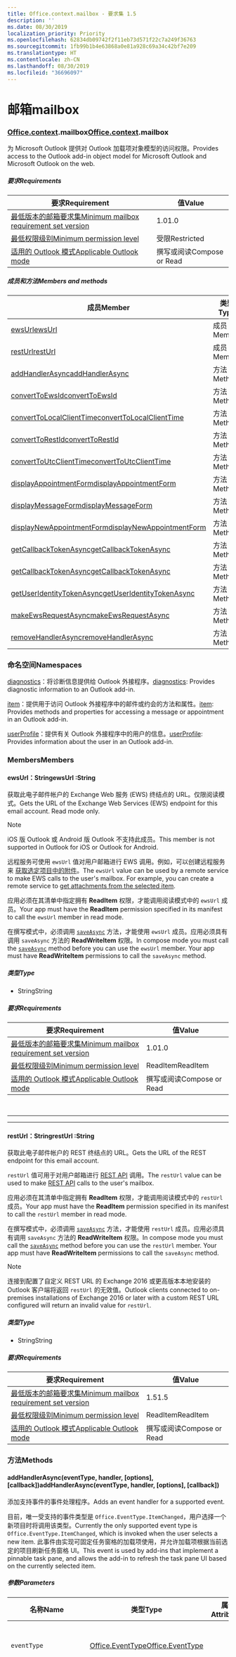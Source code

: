 ```yaml
---
title: Office.context.mailbox - 要求集 1.5
description: ''
ms.date: 08/30/2019
localization_priority: Priority
ms.openlocfilehash: 62834db09742f2f11eb73d571f22c7a249f36763
ms.sourcegitcommit: 1fb99b1b4e63868a0e81a928c69a34c42bf7e209
ms.translationtype: HT
ms.contentlocale: zh-CN
ms.lasthandoff: 08/30/2019
ms.locfileid: "36696097"
---
```

# <a name="mailbox"></a><span data-ttu-id="21037-102">邮箱</span><span class="sxs-lookup"><span data-stu-id="21037-102">mailbox</span></span>

### <a name="officeofficemdcontextofficecontextmdmailbox"></a><span data-ttu-id="21037-103">[Office](Office.md)[.context](Office.context.md).mailbox</span><span class="sxs-lookup"><span data-stu-id="21037-103">[Office](Office.md)[.context](Office.context.md).mailbox</span></span>

<span data-ttu-id="21037-104">为 Microsoft Outlook 提供对 Outlook 加载项对象模型的访问权限。</span><span class="sxs-lookup"><span data-stu-id="21037-104">Provides access to the Outlook add-in object model for Microsoft Outlook and Microsoft Outlook on the web.</span></span>

##### <a name="requirements"></a><span data-ttu-id="21037-105">要求</span><span class="sxs-lookup"><span data-stu-id="21037-105">Requirements</span></span>

|<span data-ttu-id="21037-106">要求</span><span class="sxs-lookup"><span data-stu-id="21037-106">Requirement</span></span>| <span data-ttu-id="21037-107">值</span><span class="sxs-lookup"><span data-stu-id="21037-107">Value</span></span>|
|---|---|
|[<span data-ttu-id="21037-108">最低版本的邮箱要求集</span><span class="sxs-lookup"><span data-stu-id="21037-108">Minimum mailbox requirement set version</span></span>](/office/dev/add-ins/reference/requirement-sets/outlook-api-requirement-sets)| <span data-ttu-id="21037-109">1.0</span><span class="sxs-lookup"><span data-stu-id="21037-109">1.0</span></span>|
|[<span data-ttu-id="21037-110">最低权限级别</span><span class="sxs-lookup"><span data-stu-id="21037-110">Minimum permission level</span></span>](/outlook/add-ins/understanding-outlook-add-in-permissions)| <span data-ttu-id="21037-111">受限</span><span class="sxs-lookup"><span data-stu-id="21037-111">Restricted</span></span>|
|[<span data-ttu-id="21037-112">适用的 Outlook 模式</span><span class="sxs-lookup"><span data-stu-id="21037-112">Applicable Outlook mode</span></span>](/outlook/add-ins/#extension-points)| <span data-ttu-id="21037-113">撰写或阅读</span><span class="sxs-lookup"><span data-stu-id="21037-113">Compose or Read</span></span>|

##### <a name="members-and-methods"></a><span data-ttu-id="21037-114">成员和方法</span><span class="sxs-lookup"><span data-stu-id="21037-114">Members and methods</span></span>

| <span data-ttu-id="21037-115">成员</span><span class="sxs-lookup"><span data-stu-id="21037-115">Member</span></span> | <span data-ttu-id="21037-116">类型</span><span class="sxs-lookup"><span data-stu-id="21037-116">Type</span></span> |
|--------|------|
| [<span data-ttu-id="21037-117">ewsUrl</span><span class="sxs-lookup"><span data-stu-id="21037-117">ewsUrl</span></span>](#ewsurl-string) | <span data-ttu-id="21037-118">成员</span><span class="sxs-lookup"><span data-stu-id="21037-118">Member</span></span> |
| [<span data-ttu-id="21037-119">restUrl</span><span class="sxs-lookup"><span data-stu-id="21037-119">restUrl</span></span>](#resturl-string) | <span data-ttu-id="21037-120">成员</span><span class="sxs-lookup"><span data-stu-id="21037-120">Member</span></span> |
| [<span data-ttu-id="21037-121">addHandlerAsync</span><span class="sxs-lookup"><span data-stu-id="21037-121">addHandlerAsync</span></span>](#addhandlerasynceventtype-handler-options-callback) | <span data-ttu-id="21037-122">方法</span><span class="sxs-lookup"><span data-stu-id="21037-122">Method</span></span> |
| [<span data-ttu-id="21037-123">convertToEwsId</span><span class="sxs-lookup"><span data-stu-id="21037-123">convertToEwsId</span></span>](#converttoewsiditemid-restversion--string) | <span data-ttu-id="21037-124">方法</span><span class="sxs-lookup"><span data-stu-id="21037-124">Method</span></span> |
| [<span data-ttu-id="21037-125">convertToLocalClientTime</span><span class="sxs-lookup"><span data-stu-id="21037-125">convertToLocalClientTime</span></span>](#converttolocalclienttimetimevalue--localclienttime) | <span data-ttu-id="21037-126">方法</span><span class="sxs-lookup"><span data-stu-id="21037-126">Method</span></span> |
| [<span data-ttu-id="21037-127">convertToRestId</span><span class="sxs-lookup"><span data-stu-id="21037-127">convertToRestId</span></span>](#converttorestiditemid-restversion--string) | <span data-ttu-id="21037-128">方法</span><span class="sxs-lookup"><span data-stu-id="21037-128">Method</span></span> |
| [<span data-ttu-id="21037-129">convertToUtcClientTime</span><span class="sxs-lookup"><span data-stu-id="21037-129">convertToUtcClientTime</span></span>](#converttoutcclienttimeinput--date) | <span data-ttu-id="21037-130">方法</span><span class="sxs-lookup"><span data-stu-id="21037-130">Method</span></span> |
| [<span data-ttu-id="21037-131">displayAppointmentForm</span><span class="sxs-lookup"><span data-stu-id="21037-131">displayAppointmentForm</span></span>](#displayappointmentformitemid) | <span data-ttu-id="21037-132">方法</span><span class="sxs-lookup"><span data-stu-id="21037-132">Method</span></span> |
| [<span data-ttu-id="21037-133">displayMessageForm</span><span class="sxs-lookup"><span data-stu-id="21037-133">displayMessageForm</span></span>](#displaymessageformitemid) | <span data-ttu-id="21037-134">方法</span><span class="sxs-lookup"><span data-stu-id="21037-134">Method</span></span> |
| [<span data-ttu-id="21037-135">displayNewAppointmentForm</span><span class="sxs-lookup"><span data-stu-id="21037-135">displayNewAppointmentForm</span></span>](#displaynewappointmentformparameters) | <span data-ttu-id="21037-136">方法</span><span class="sxs-lookup"><span data-stu-id="21037-136">Method</span></span> |
| [<span data-ttu-id="21037-137">getCallbackTokenAsync</span><span class="sxs-lookup"><span data-stu-id="21037-137">getCallbackTokenAsync</span></span>](#getcallbacktokenasyncoptions-callback) | <span data-ttu-id="21037-138">方法</span><span class="sxs-lookup"><span data-stu-id="21037-138">Method</span></span> |
| [<span data-ttu-id="21037-139">getCallbackTokenAsync</span><span class="sxs-lookup"><span data-stu-id="21037-139">getCallbackTokenAsync</span></span>](#getcallbacktokenasynccallback-usercontext) | <span data-ttu-id="21037-140">方法</span><span class="sxs-lookup"><span data-stu-id="21037-140">Method</span></span> |
| [<span data-ttu-id="21037-141">getUserIdentityTokenAsync</span><span class="sxs-lookup"><span data-stu-id="21037-141">getUserIdentityTokenAsync</span></span>](#getuseridentitytokenasynccallback-usercontext) | <span data-ttu-id="21037-142">方法</span><span class="sxs-lookup"><span data-stu-id="21037-142">Method</span></span> |
| [<span data-ttu-id="21037-143">makeEwsRequestAsync</span><span class="sxs-lookup"><span data-stu-id="21037-143">makeEwsRequestAsync</span></span>](#makeewsrequestasyncdata-callback-usercontext) | <span data-ttu-id="21037-144">方法</span><span class="sxs-lookup"><span data-stu-id="21037-144">Method</span></span> |
| [<span data-ttu-id="21037-145">removeHandlerAsync</span><span class="sxs-lookup"><span data-stu-id="21037-145">removeHandlerAsync</span></span>](#removehandlerasynceventtype-options-callback) | <span data-ttu-id="21037-146">方法</span><span class="sxs-lookup"><span data-stu-id="21037-146">Method</span></span> |

### <a name="namespaces"></a><span data-ttu-id="21037-147">命名空间</span><span class="sxs-lookup"><span data-stu-id="21037-147">Namespaces</span></span>

<span data-ttu-id="21037-148">[diagnostics](Office.context.mailbox.diagnostics.md)：将诊断信息提供给 Outlook 外接程序。</span><span class="sxs-lookup"><span data-stu-id="21037-148">[diagnostics](Office.context.mailbox.diagnostics.md): Provides diagnostic information to an Outlook add-in.</span></span>

<span data-ttu-id="21037-149">[item](Office.context.mailbox.item.md)：提供用于访问 Outlook 外接程序中的邮件或约会的方法和属性。</span><span class="sxs-lookup"><span data-stu-id="21037-149">[item](Office.context.mailbox.item.md): Provides methods and properties for accessing a message or appointment in an Outlook add-in.</span></span>

<span data-ttu-id="21037-150">[userProfile](Office.context.mailbox.userProfile.md)：提供有关 Outlook 外接程序中的用户的信息。</span><span class="sxs-lookup"><span data-stu-id="21037-150">[userProfile](Office.context.mailbox.userProfile.md): Provides information about the user in an Outlook add-in.</span></span>

### <a name="members"></a><span data-ttu-id="21037-151">Members</span><span class="sxs-lookup"><span data-stu-id="21037-151">Members</span></span>

#### <a name="ewsurl-string"></a><span data-ttu-id="21037-152">ewsUrl：String</span><span class="sxs-lookup"><span data-stu-id="21037-152">ewsUrl :String</span></span>

<span data-ttu-id="21037-p101">获取此电子邮件帐户的 Exchange Web 服务 (EWS) 终结点的 URL。仅限阅读模式。</span><span class="sxs-lookup"><span data-stu-id="21037-p101">Gets the URL of the Exchange Web Services (EWS) endpoint for this email account. Read mode only.</span></span>

> [!NOTE]
> <span data-ttu-id="21037-155">iOS 版 Outlook 或 Android 版 Outlook 不支持此成员。</span><span class="sxs-lookup"><span data-stu-id="21037-155">This member is not supported in Outlook for iOS or Outlook for Android.</span></span>

<span data-ttu-id="21037-p102">远程服务可使用 `ewsUrl` 值对用户邮箱进行 EWS 调用。例如，可以创建远程服务来 [获取选定项目中的附件](/outlook/add-ins/get-attachments-of-an-outlook-item)。</span><span class="sxs-lookup"><span data-stu-id="21037-p102">The `ewsUrl` value can be used by a remote service to make EWS calls to the user's mailbox. For example, you can create a remote service to [get attachments from the selected item](/outlook/add-ins/get-attachments-of-an-outlook-item).</span></span>

<span data-ttu-id="21037-158">应用必须在其清单中指定拥有 **ReadItem** 权限，才能调用阅读模式中的 `ewsUrl` 成员。</span><span class="sxs-lookup"><span data-stu-id="21037-158">Your app must have the **ReadItem** permission specified in its manifest to call the `ewsUrl` member in read mode.</span></span>

<span data-ttu-id="21037-p103">在撰写模式中，必须调用 [`saveAsync`](Office.context.mailbox.item.md#saveasyncoptions-callback) 方法，才能使用 `ewsUrl` 成员。应用必须具有调用 `saveAsync` 方法的 **ReadWriteItem** 权限。</span><span class="sxs-lookup"><span data-stu-id="21037-p103">In compose mode you must call the [`saveAsync`](Office.context.mailbox.item.md#saveasyncoptions-callback) method before you can use the `ewsUrl` member. Your app must have **ReadWriteItem** permissions to call the `saveAsync` method.</span></span>

##### <a name="type"></a><span data-ttu-id="21037-161">类型</span><span class="sxs-lookup"><span data-stu-id="21037-161">Type</span></span>

*   <span data-ttu-id="21037-162">String</span><span class="sxs-lookup"><span data-stu-id="21037-162">String</span></span>

##### <a name="requirements"></a><span data-ttu-id="21037-163">要求</span><span class="sxs-lookup"><span data-stu-id="21037-163">Requirements</span></span>

|<span data-ttu-id="21037-164">要求</span><span class="sxs-lookup"><span data-stu-id="21037-164">Requirement</span></span>| <span data-ttu-id="21037-165">值</span><span class="sxs-lookup"><span data-stu-id="21037-165">Value</span></span>|
|---|---|
|[<span data-ttu-id="21037-166">最低版本的邮箱要求集</span><span class="sxs-lookup"><span data-stu-id="21037-166">Minimum mailbox requirement set version</span></span>](/office/dev/add-ins/reference/requirement-sets/outlook-api-requirement-sets)| <span data-ttu-id="21037-167">1.0</span><span class="sxs-lookup"><span data-stu-id="21037-167">1.0</span></span>|
|[<span data-ttu-id="21037-168">最低权限级别</span><span class="sxs-lookup"><span data-stu-id="21037-168">Minimum permission level</span></span>](/outlook/add-ins/understanding-outlook-add-in-permissions)| <span data-ttu-id="21037-169">ReadItem</span><span class="sxs-lookup"><span data-stu-id="21037-169">ReadItem</span></span>|
|[<span data-ttu-id="21037-170">适用的 Outlook 模式</span><span class="sxs-lookup"><span data-stu-id="21037-170">Applicable Outlook mode</span></span>](/outlook/add-ins/#extension-points)| <span data-ttu-id="21037-171">撰写或阅读</span><span class="sxs-lookup"><span data-stu-id="21037-171">Compose or Read</span></span>|

<br>

---
---

#### <a name="resturl-string"></a><span data-ttu-id="21037-172">restUrl：String</span><span class="sxs-lookup"><span data-stu-id="21037-172">restUrl :String</span></span>

<span data-ttu-id="21037-173">获取此电子邮件帐户的 REST 终结点的 URL。</span><span class="sxs-lookup"><span data-stu-id="21037-173">Gets the URL of the REST endpoint for this email account.</span></span>

<span data-ttu-id="21037-174">`restUrl` 值可用于对用户邮箱进行 [REST API](/outlook/rest/) 调用。</span><span class="sxs-lookup"><span data-stu-id="21037-174">The `restUrl` value can be used to make [REST API](/outlook/rest/) calls to the user's mailbox.</span></span>

<span data-ttu-id="21037-175">应用必须在其清单中指定拥有 **ReadItem** 权限，才能调用阅读模式中的 `restUrl` 成员。</span><span class="sxs-lookup"><span data-stu-id="21037-175">Your app must have the **ReadItem** permission specified in its manifest to call the `restUrl` member in read mode.</span></span>

<span data-ttu-id="21037-p104">在撰写模式中，必须调用 [`saveAsync`](Office.context.mailbox.item.md#saveasyncoptions-callback) 方法，才能使用 `restUrl` 成员。应用必须具有调用 `saveAsync` 方法的 **ReadWriteItem** 权限。</span><span class="sxs-lookup"><span data-stu-id="21037-p104">In compose mode you must call the [`saveAsync`](Office.context.mailbox.item.md#saveasyncoptions-callback) method before you can use the `restUrl` member. Your app must have **ReadWriteItem** permissions to call the `saveAsync` method.</span></span>

> [!NOTE]
> <span data-ttu-id="21037-178">连接到配置了自定义 REST URL 的 Exchange 2016 或更高版本本地安装的 Outlook 客户端将返回 `restUrl` 的无效值。</span><span class="sxs-lookup"><span data-stu-id="21037-178">Outlook clients connected to on-premises installations of Exchange 2016 or later with a custom REST URL configured will return an invalid value for `restUrl`.</span></span>

##### <a name="type"></a><span data-ttu-id="21037-179">类型</span><span class="sxs-lookup"><span data-stu-id="21037-179">Type</span></span>

*   <span data-ttu-id="21037-180">String</span><span class="sxs-lookup"><span data-stu-id="21037-180">String</span></span>

##### <a name="requirements"></a><span data-ttu-id="21037-181">要求</span><span class="sxs-lookup"><span data-stu-id="21037-181">Requirements</span></span>

|<span data-ttu-id="21037-182">要求</span><span class="sxs-lookup"><span data-stu-id="21037-182">Requirement</span></span>| <span data-ttu-id="21037-183">值</span><span class="sxs-lookup"><span data-stu-id="21037-183">Value</span></span>|
|---|---|
|[<span data-ttu-id="21037-184">最低版本的邮箱要求集</span><span class="sxs-lookup"><span data-stu-id="21037-184">Minimum mailbox requirement set version</span></span>](/office/dev/add-ins/reference/requirement-sets/outlook-api-requirement-sets)| <span data-ttu-id="21037-185">1.5</span><span class="sxs-lookup"><span data-stu-id="21037-185">1.5</span></span> |
|[<span data-ttu-id="21037-186">最低权限级别</span><span class="sxs-lookup"><span data-stu-id="21037-186">Minimum permission level</span></span>](/outlook/add-ins/understanding-outlook-add-in-permissions)| <span data-ttu-id="21037-187">ReadItem</span><span class="sxs-lookup"><span data-stu-id="21037-187">ReadItem</span></span>|
|[<span data-ttu-id="21037-188">适用的 Outlook 模式</span><span class="sxs-lookup"><span data-stu-id="21037-188">Applicable Outlook mode</span></span>](/outlook/add-ins/#extension-points)| <span data-ttu-id="21037-189">撰写或阅读</span><span class="sxs-lookup"><span data-stu-id="21037-189">Compose or Read</span></span>|

### <a name="methods"></a><span data-ttu-id="21037-190">方法</span><span class="sxs-lookup"><span data-stu-id="21037-190">Methods</span></span>

#### <a name="addhandlerasynceventtype-handler-options-callback"></a><span data-ttu-id="21037-191">addHandlerAsync(eventType, handler, [options], [callback])</span><span class="sxs-lookup"><span data-stu-id="21037-191">addHandlerAsync(eventType, handler, [options], [callback])</span></span>

<span data-ttu-id="21037-192">添加支持事件的事件处理程序。</span><span class="sxs-lookup"><span data-stu-id="21037-192">Adds an event handler for a supported event.</span></span>

<span data-ttu-id="21037-193">目前，唯一受支持的事件类型是 `Office.EventType.ItemChanged`，用户选择一个新项目时将调用该类型。</span><span class="sxs-lookup"><span data-stu-id="21037-193">Currently the only supported event type is `Office.EventType.ItemChanged`, which is invoked when the user selects a new item.</span></span> <span data-ttu-id="21037-194">此事件由实现可固定任务窗格的加载项使用，并允许加载项根据当前选定的项目刷新任务窗格 UI。</span><span class="sxs-lookup"><span data-stu-id="21037-194">This event is used by add-ins that implement a pinnable task pane, and allows the add-in to refresh the task pane UI based on the currently selected item.</span></span>

##### <a name="parameters"></a><span data-ttu-id="21037-195">参数</span><span class="sxs-lookup"><span data-stu-id="21037-195">Parameters</span></span>

| <span data-ttu-id="21037-196">名称</span><span class="sxs-lookup"><span data-stu-id="21037-196">Name</span></span> | <span data-ttu-id="21037-197">类型</span><span class="sxs-lookup"><span data-stu-id="21037-197">Type</span></span> | <span data-ttu-id="21037-198">属性</span><span class="sxs-lookup"><span data-stu-id="21037-198">Attributes</span></span> | <span data-ttu-id="21037-199">说明</span><span class="sxs-lookup"><span data-stu-id="21037-199">Description</span></span> |
|---|---|---|---|
| `eventType` | [<span data-ttu-id="21037-200">Office.EventType</span><span class="sxs-lookup"><span data-stu-id="21037-200">Office.EventType</span></span>](office.md#eventtype-string) || <span data-ttu-id="21037-201">应调用处理程序的事件。</span><span class="sxs-lookup"><span data-stu-id="21037-201">The event that should invoke the handler.</span></span> |
| `handler` | <span data-ttu-id="21037-202">函数</span><span class="sxs-lookup"><span data-stu-id="21037-202">Function</span></span> || <span data-ttu-id="21037-p106">用于处理事件的函数。此函数必须接受一个参数，即对象文本。参数上的 `type` 属性将匹配传递给 `addHandlerAsync` 的 `eventType` 参数。</span><span class="sxs-lookup"><span data-stu-id="21037-p106">The function to handle the event. The function must accept a single parameter, which is an object literal. The `type` property on the parameter will match the `eventType` parameter passed to `addHandlerAsync`.</span></span> |
| `options` | <span data-ttu-id="21037-206">Object</span><span class="sxs-lookup"><span data-stu-id="21037-206">Object</span></span> | <span data-ttu-id="21037-207">&lt;可选&gt;</span><span class="sxs-lookup"><span data-stu-id="21037-207">&lt;optional&gt;</span></span> | <span data-ttu-id="21037-208">包含一个或多个以下属性的对象文本。</span><span class="sxs-lookup"><span data-stu-id="21037-208">An object literal that contains one or more of the following properties.</span></span> |
| `options.asyncContext` | <span data-ttu-id="21037-209">对象</span><span class="sxs-lookup"><span data-stu-id="21037-209">Object</span></span> | <span data-ttu-id="21037-210">&lt;可选&gt;</span><span class="sxs-lookup"><span data-stu-id="21037-210">&lt;optional&gt;</span></span> | <span data-ttu-id="21037-211">开发人员可以提供他们想要在回调方法中访问的任何对象。</span><span class="sxs-lookup"><span data-stu-id="21037-211">Developers can provide any object they wish to access in the callback method.</span></span> |
| `callback` | <span data-ttu-id="21037-212">函数</span><span class="sxs-lookup"><span data-stu-id="21037-212">function</span></span>| <span data-ttu-id="21037-213">&lt;可选&gt;</span><span class="sxs-lookup"><span data-stu-id="21037-213">&lt;optional&gt;</span></span>|<span data-ttu-id="21037-214">方法完成后，使用单个参数 `callback`（一个 [`asyncResult`](/javascript/api/office/office.asyncresult) 对象）调用在 `AsyncResult` 参数中传递的函数。</span><span class="sxs-lookup"><span data-stu-id="21037-214">When the method completes, the function passed in the `callback` parameter is called with a single parameter, `asyncResult`, which is an [`AsyncResult`](/javascript/api/office/office.asyncresult) object.</span></span>|

##### <a name="requirements"></a><span data-ttu-id="21037-215">Requirements</span><span class="sxs-lookup"><span data-stu-id="21037-215">Requirements</span></span>

|<span data-ttu-id="21037-216">要求</span><span class="sxs-lookup"><span data-stu-id="21037-216">Requirement</span></span>| <span data-ttu-id="21037-217">值</span><span class="sxs-lookup"><span data-stu-id="21037-217">Value</span></span>|
|---|---|
|[<span data-ttu-id="21037-218">最低版本的邮箱要求集</span><span class="sxs-lookup"><span data-stu-id="21037-218">Minimum mailbox requirement set version</span></span>](/office/dev/add-ins/reference/requirement-sets/outlook-api-requirement-sets)| <span data-ttu-id="21037-219">1.5</span><span class="sxs-lookup"><span data-stu-id="21037-219">1.5</span></span> |
|[<span data-ttu-id="21037-220">最低权限级别</span><span class="sxs-lookup"><span data-stu-id="21037-220">Minimum permission level</span></span>](/outlook/add-ins/understanding-outlook-add-in-permissions)| <span data-ttu-id="21037-221">ReadItem</span><span class="sxs-lookup"><span data-stu-id="21037-221">ReadItem</span></span> |
|[<span data-ttu-id="21037-222">适用的 Outlook 模式</span><span class="sxs-lookup"><span data-stu-id="21037-222">Applicable Outlook mode</span></span>](/outlook/add-ins/#extension-points)| <span data-ttu-id="21037-223">撰写或阅读</span><span class="sxs-lookup"><span data-stu-id="21037-223">Compose or Read</span></span>|

##### <a name="example"></a><span data-ttu-id="21037-224">示例</span><span class="sxs-lookup"><span data-stu-id="21037-224">Example</span></span>

```js
Office.initialize = function (reason) {
  $(document).ready(function () {
    Office.context.mailbox.addHandlerAsync(Office.EventType.ItemChanged, loadNewItem, function (result) {
      if (result.status === Office.AsyncResultStatus.Failed) {
        // Handle error.
      }
    });
  });
};

function loadNewItem(eventArgs) {
  // Load the properties of the newly selected item.
  loadProps(Office.context.mailbox.item);
};
```

<br>

---
---

#### <a name="converttoewsiditemid-restversion--string"></a><span data-ttu-id="21037-225">convertToEwsId(itemId, restVersion) → {String}</span><span class="sxs-lookup"><span data-stu-id="21037-225">convertToEwsId(itemId, restVersion) → {String}</span></span>

<span data-ttu-id="21037-226">将项目 ID 格式化（从 REST 转换为 EWS 格式）。</span><span class="sxs-lookup"><span data-stu-id="21037-226">Converts an item ID formatted for REST into EWS format.</span></span>

> [!NOTE]
> <span data-ttu-id="21037-227">iOS 版 Outlook 或 Android 版 Outlook 不支持此方法。</span><span class="sxs-lookup"><span data-stu-id="21037-227">This method is not supported in Outlook for iOS or Outlook for Android.</span></span>

<span data-ttu-id="21037-p107">通过 REST API 检索的项 ID（如 [Outlook 邮件 API](/previous-versions/office/office-365-api/api/version-2.0/mail-rest-operations) 或 [Microsoft Graph](https://graph.microsoft.io/)）使用与 Exchange Web 服务 (EWS) 所使用格式不同的格式。`convertToEwsId` 方法将 REST 格式化的 ID 转换为正确的 EWS 格式。</span><span class="sxs-lookup"><span data-stu-id="21037-p107">Item IDs retrieved via a REST API (such as the [Outlook Mail API](/previous-versions/office/office-365-api/api/version-2.0/mail-rest-operations) or the [Microsoft Graph](https://graph.microsoft.io/)) use a different format than the format used by Exchange Web Services (EWS). The `convertToEwsId` method converts a REST-formatted ID into the proper format for EWS.</span></span>

##### <a name="parameters"></a><span data-ttu-id="21037-230">参数</span><span class="sxs-lookup"><span data-stu-id="21037-230">Parameters</span></span>

|<span data-ttu-id="21037-231">名称</span><span class="sxs-lookup"><span data-stu-id="21037-231">Name</span></span>| <span data-ttu-id="21037-232">类型</span><span class="sxs-lookup"><span data-stu-id="21037-232">Type</span></span>| <span data-ttu-id="21037-233">描述</span><span class="sxs-lookup"><span data-stu-id="21037-233">Description</span></span>|
|---|---|---|
|`itemId`| <span data-ttu-id="21037-234">字符串</span><span class="sxs-lookup"><span data-stu-id="21037-234">String</span></span>|<span data-ttu-id="21037-235">Outlook REST API 的格式化的项目 ID。</span><span class="sxs-lookup"><span data-stu-id="21037-235">An item ID formatted for the Outlook REST APIs</span></span>|
|`restVersion`| [<span data-ttu-id="21037-236">Office.MailboxEnums.RestVersion</span><span class="sxs-lookup"><span data-stu-id="21037-236">Office.MailboxEnums.RestVersion</span></span>](/javascript/api/outlook/office.mailboxenums.restversion?view=outlook-js-1.5)|<span data-ttu-id="21037-237">指示用于检索项目 ID 的 Outlook REST API 的版本。</span><span class="sxs-lookup"><span data-stu-id="21037-237">A value indicating the version of the Outlook REST API used to retrieve the item ID.</span></span>|

##### <a name="requirements"></a><span data-ttu-id="21037-238">要求</span><span class="sxs-lookup"><span data-stu-id="21037-238">Requirements</span></span>

|<span data-ttu-id="21037-239">要求</span><span class="sxs-lookup"><span data-stu-id="21037-239">Requirement</span></span>| <span data-ttu-id="21037-240">值</span><span class="sxs-lookup"><span data-stu-id="21037-240">Value</span></span>|
|---|---|
|[<span data-ttu-id="21037-241">最低版本的邮箱要求集</span><span class="sxs-lookup"><span data-stu-id="21037-241">Minimum mailbox requirement set version</span></span>](/office/dev/add-ins/reference/requirement-sets/outlook-api-requirement-sets)| <span data-ttu-id="21037-242">1.3</span><span class="sxs-lookup"><span data-stu-id="21037-242">1.3</span></span>|
|[<span data-ttu-id="21037-243">最低权限级别</span><span class="sxs-lookup"><span data-stu-id="21037-243">Minimum permission level</span></span>](/outlook/add-ins/understanding-outlook-add-in-permissions)| <span data-ttu-id="21037-244">受限</span><span class="sxs-lookup"><span data-stu-id="21037-244">Restricted</span></span>|
|[<span data-ttu-id="21037-245">适用的 Outlook 模式</span><span class="sxs-lookup"><span data-stu-id="21037-245">Applicable Outlook mode</span></span>](/outlook/add-ins/#extension-points)| <span data-ttu-id="21037-246">撰写或阅读</span><span class="sxs-lookup"><span data-stu-id="21037-246">Compose or Read</span></span>|

##### <a name="returns"></a><span data-ttu-id="21037-247">返回：</span><span class="sxs-lookup"><span data-stu-id="21037-247">Returns:</span></span>

<span data-ttu-id="21037-248">类型：字符串</span><span class="sxs-lookup"><span data-stu-id="21037-248">Type: String</span></span>

##### <a name="example"></a><span data-ttu-id="21037-249">示例</span><span class="sxs-lookup"><span data-stu-id="21037-249">Example</span></span>

```js
// Get an item's ID from a REST API.
var restId = 'AAMkAGVlOTZjNTM3LW...';

// Treat restId as coming from the v2.0 version of the Outlook Mail API.
var ewsId = Office.context.mailbox.convertToEwsId(restId, Office.MailboxEnums.RestVersion.v2_0);
```

<br>

---
---

#### <a name="converttolocalclienttimetimevalue--localclienttimejavascriptapioutlookofficelocalclienttimeviewoutlook-js-15"></a><span data-ttu-id="21037-250">convertToLocalClientTime(timeValue) → {[LocalClientTime](/javascript/api/outlook/office.LocalClientTime?view=outlook-js-1.5)}</span><span class="sxs-lookup"><span data-stu-id="21037-250">convertToLocalClientTime(timeValue) → {[LocalClientTime](/javascript/api/outlook/office.LocalClientTime?view=outlook-js-1.5)}</span></span>

<span data-ttu-id="21037-251">获取包含以本地客户端时间表示的时间信息的字典。</span><span class="sxs-lookup"><span data-stu-id="21037-251">Gets a dictionary containing time information in local client time.</span></span>

<span data-ttu-id="21037-p108">Outlook 桌面版或 Outlook 网页版邮件应用可以对日期和时间使用不同的时区。Outlook 桌面版使用客户端计算机时区；Outlook 网页版使用 Exchange 管理中心 (EAC) 中设置的时区。你应处理日期和时间值，让用户界面上显示的值始终与用户预期的时区一致。</span><span class="sxs-lookup"><span data-stu-id="21037-p108">The dates and times used by a mail app for Outlook or Outlook Web App can use different time zones. Outlook uses the client computer time zone; Outlook Web App uses the time zone set on the Exchange Admin Center (EAC). You should handle date and time values so that the values you display on the user interface are always consistent with the time zone that the user expects.</span></span>

<span data-ttu-id="21037-p109">如果邮件应用是在 Outlook 桌面版客户端中运行，`convertToLocalClientTime` 方法返回值设置为客户端计算机时区的字典对象。如果邮件应用是在 Outlook 网页版中运行，`convertToLocalClientTime` 方法返回值设置为 EAC 中指定时区的字典对象。</span><span class="sxs-lookup"><span data-stu-id="21037-p109">If the mail app is running in Outlook, the `convertToLocalClientTime` method will return a dictionary object with the values set to the client computer time zone. If the mail app is running in Outlook Web App, the `convertToLocalClientTime` method will return a dictionary object with the values set to the time zone specified in the EAC.</span></span>

##### <a name="parameters"></a><span data-ttu-id="21037-257">Parameters</span><span class="sxs-lookup"><span data-stu-id="21037-257">Parameters</span></span>

|<span data-ttu-id="21037-258">名称</span><span class="sxs-lookup"><span data-stu-id="21037-258">Name</span></span>| <span data-ttu-id="21037-259">类型</span><span class="sxs-lookup"><span data-stu-id="21037-259">Type</span></span>| <span data-ttu-id="21037-260">描述</span><span class="sxs-lookup"><span data-stu-id="21037-260">Description</span></span>|
|---|---|---|
|`timeValue`| <span data-ttu-id="21037-261">日期</span><span class="sxs-lookup"><span data-stu-id="21037-261">Date</span></span>|<span data-ttu-id="21037-262">一个 Date 对象</span><span class="sxs-lookup"><span data-stu-id="21037-262">A Date object</span></span>|

##### <a name="requirements"></a><span data-ttu-id="21037-263">要求</span><span class="sxs-lookup"><span data-stu-id="21037-263">Requirements</span></span>

|<span data-ttu-id="21037-264">要求</span><span class="sxs-lookup"><span data-stu-id="21037-264">Requirement</span></span>| <span data-ttu-id="21037-265">值</span><span class="sxs-lookup"><span data-stu-id="21037-265">Value</span></span>|
|---|---|
|[<span data-ttu-id="21037-266">最低版本的邮箱要求集</span><span class="sxs-lookup"><span data-stu-id="21037-266">Minimum mailbox requirement set version</span></span>](/office/dev/add-ins/reference/requirement-sets/outlook-api-requirement-sets)| <span data-ttu-id="21037-267">1.0</span><span class="sxs-lookup"><span data-stu-id="21037-267">1.0</span></span>|
|[<span data-ttu-id="21037-268">最低权限级别</span><span class="sxs-lookup"><span data-stu-id="21037-268">Minimum permission level</span></span>](/outlook/add-ins/understanding-outlook-add-in-permissions)| <span data-ttu-id="21037-269">ReadItem</span><span class="sxs-lookup"><span data-stu-id="21037-269">ReadItem</span></span>|
|[<span data-ttu-id="21037-270">适用的 Outlook 模式</span><span class="sxs-lookup"><span data-stu-id="21037-270">Applicable Outlook mode</span></span>](/outlook/add-ins/#extension-points)| <span data-ttu-id="21037-271">撰写或阅读</span><span class="sxs-lookup"><span data-stu-id="21037-271">Compose or Read</span></span>|

##### <a name="returns"></a><span data-ttu-id="21037-272">返回：</span><span class="sxs-lookup"><span data-stu-id="21037-272">Returns:</span></span>

<span data-ttu-id="21037-273">类型：[LocalClientTime](/javascript/api/outlook/office.LocalClientTime?view=outlook-js-1.5)</span><span class="sxs-lookup"><span data-stu-id="21037-273">Type: [LocalClientTime](/javascript/api/outlook/office.LocalClientTime?view=outlook-js-1.5)</span></span>

<br>

---
---

#### <a name="converttorestiditemid-restversion--string"></a><span data-ttu-id="21037-274">convertToRestId(itemId, restVersion) → {String}</span><span class="sxs-lookup"><span data-stu-id="21037-274">convertToRestId(itemId, restVersion) → {String}</span></span>

<span data-ttu-id="21037-275">将项目 ID 格式化（从 EWS 转换为 REST 格式）。</span><span class="sxs-lookup"><span data-stu-id="21037-275">Converts an item ID formatted for EWS into REST format.</span></span>

> [!NOTE]
> <span data-ttu-id="21037-276">iOS 版 Outlook 或 Android 版 Outlook 不支持此方法。</span><span class="sxs-lookup"><span data-stu-id="21037-276">This method is not supported in Outlook for iOS or Outlook for Android.</span></span>

<span data-ttu-id="21037-p110">与 REST API 所使用的格式比较，通过 EWS 或通过 `itemId` 属性检索的项目 ID 使用不同的格式（例如 [Outlook Mail API](/previous-versions/office/office-365-api/api/version-2.0/mail-rest-operations) 或 [Microsoft Graph](https://graph.microsoft.io/)）。`convertToRestId` 方法将 EWS 格式化的 ID 转换为正确的 REST 格式。</span><span class="sxs-lookup"><span data-stu-id="21037-p110">Item IDs retrieved via EWS or via the `itemId` property use a different format than the format used by REST APIs (such as the [Outlook Mail API](/previous-versions/office/office-365-api/api/version-2.0/mail-rest-operations) or the [Microsoft Graph](https://graph.microsoft.io/)). The `convertToRestId` method converts an EWS-formatted ID into the proper format for REST.</span></span>

##### <a name="parameters"></a><span data-ttu-id="21037-279">参数</span><span class="sxs-lookup"><span data-stu-id="21037-279">Parameters</span></span>

|<span data-ttu-id="21037-280">名称</span><span class="sxs-lookup"><span data-stu-id="21037-280">Name</span></span>| <span data-ttu-id="21037-281">类型</span><span class="sxs-lookup"><span data-stu-id="21037-281">Type</span></span>| <span data-ttu-id="21037-282">描述</span><span class="sxs-lookup"><span data-stu-id="21037-282">Description</span></span>|
|---|---|---|
|`itemId`| <span data-ttu-id="21037-283">字符串</span><span class="sxs-lookup"><span data-stu-id="21037-283">String</span></span>|<span data-ttu-id="21037-284">适用于 Exchange Web 服务 (EWS) 的项目 ID 格式化。</span><span class="sxs-lookup"><span data-stu-id="21037-284">An item ID formatted for Exchange Web Services (EWS)</span></span>|
|`restVersion`| [<span data-ttu-id="21037-285">Office.MailboxEnums.RestVersion</span><span class="sxs-lookup"><span data-stu-id="21037-285">Office.MailboxEnums.RestVersion</span></span>](/javascript/api/outlook/office.mailboxenums.restversion?view=outlook-js-1.5)|<span data-ttu-id="21037-286">值指示转换的 ID 所使用的 Outlook REST API 的版本。</span><span class="sxs-lookup"><span data-stu-id="21037-286">A value indicating the version of the Outlook REST API that the converted ID will be used with.</span></span>|

##### <a name="requirements"></a><span data-ttu-id="21037-287">要求</span><span class="sxs-lookup"><span data-stu-id="21037-287">Requirements</span></span>

|<span data-ttu-id="21037-288">要求</span><span class="sxs-lookup"><span data-stu-id="21037-288">Requirement</span></span>| <span data-ttu-id="21037-289">值</span><span class="sxs-lookup"><span data-stu-id="21037-289">Value</span></span>|
|---|---|
|[<span data-ttu-id="21037-290">最低版本的邮箱要求集</span><span class="sxs-lookup"><span data-stu-id="21037-290">Minimum mailbox requirement set version</span></span>](/office/dev/add-ins/reference/requirement-sets/outlook-api-requirement-sets)| <span data-ttu-id="21037-291">1.3</span><span class="sxs-lookup"><span data-stu-id="21037-291">1.3</span></span>|
|[<span data-ttu-id="21037-292">最低权限级别</span><span class="sxs-lookup"><span data-stu-id="21037-292">Minimum permission level</span></span>](/outlook/add-ins/understanding-outlook-add-in-permissions)| <span data-ttu-id="21037-293">受限</span><span class="sxs-lookup"><span data-stu-id="21037-293">Restricted</span></span>|
|[<span data-ttu-id="21037-294">适用的 Outlook 模式</span><span class="sxs-lookup"><span data-stu-id="21037-294">Applicable Outlook mode</span></span>](/outlook/add-ins/#extension-points)| <span data-ttu-id="21037-295">撰写或阅读</span><span class="sxs-lookup"><span data-stu-id="21037-295">Compose or Read</span></span>|

##### <a name="returns"></a><span data-ttu-id="21037-296">返回：</span><span class="sxs-lookup"><span data-stu-id="21037-296">Returns:</span></span>

<span data-ttu-id="21037-297">类型：字符串</span><span class="sxs-lookup"><span data-stu-id="21037-297">Type: String</span></span>

##### <a name="example"></a><span data-ttu-id="21037-298">示例</span><span class="sxs-lookup"><span data-stu-id="21037-298">Example</span></span>

```js
// Get the currently selected item's ID.
var ewsId = Office.context.mailbox.item.itemId;

// Convert to a REST ID for the v2.0 version of the Outlook Mail API.
var restId = Office.context.mailbox.convertToRestId(ewsId, Office.MailboxEnums.RestVersion.v2_0);
```

<br>

---
---

#### <a name="converttoutcclienttimeinput--date"></a><span data-ttu-id="21037-299">convertToUtcClientTime(input) → {Date}</span><span class="sxs-lookup"><span data-stu-id="21037-299">convertToUtcClientTime(input) → {Date}</span></span>

<span data-ttu-id="21037-300">从包含时间信息的字典中获取 Date 对象。</span><span class="sxs-lookup"><span data-stu-id="21037-300">Gets a Date object from a dictionary containing time information.</span></span>

<span data-ttu-id="21037-301">`convertToUtcClientTime` 方法将包含本地日期和时间的字典转换为包含与本地日期和时间对应的正确值的 Date 对象。</span><span class="sxs-lookup"><span data-stu-id="21037-301">The `convertToUtcClientTime` method converts a dictionary containing a local date and time to a Date object with the correct values for the local date and time.</span></span>

##### <a name="parameters"></a><span data-ttu-id="21037-302">参数</span><span class="sxs-lookup"><span data-stu-id="21037-302">Parameters</span></span>

|<span data-ttu-id="21037-303">名称</span><span class="sxs-lookup"><span data-stu-id="21037-303">Name</span></span>| <span data-ttu-id="21037-304">类型</span><span class="sxs-lookup"><span data-stu-id="21037-304">Type</span></span>| <span data-ttu-id="21037-305">说明</span><span class="sxs-lookup"><span data-stu-id="21037-305">Description</span></span>|
|---|---|---|
|`input`| [<span data-ttu-id="21037-306">LocalClientTime</span><span class="sxs-lookup"><span data-stu-id="21037-306">LocalClientTime</span></span>](/javascript/api/outlook/office.LocalClientTime?view=outlook-js-1.5)|<span data-ttu-id="21037-307">要转换的本地时间值。</span><span class="sxs-lookup"><span data-stu-id="21037-307">The local time value to convert.</span></span>|

##### <a name="requirements"></a><span data-ttu-id="21037-308">要求</span><span class="sxs-lookup"><span data-stu-id="21037-308">Requirements</span></span>

|<span data-ttu-id="21037-309">要求</span><span class="sxs-lookup"><span data-stu-id="21037-309">Requirement</span></span>| <span data-ttu-id="21037-310">值</span><span class="sxs-lookup"><span data-stu-id="21037-310">Value</span></span>|
|---|---|
|[<span data-ttu-id="21037-311">最低版本的邮箱要求集</span><span class="sxs-lookup"><span data-stu-id="21037-311">Minimum mailbox requirement set version</span></span>](/office/dev/add-ins/reference/requirement-sets/outlook-api-requirement-sets)| <span data-ttu-id="21037-312">1.0</span><span class="sxs-lookup"><span data-stu-id="21037-312">1.0</span></span>|
|[<span data-ttu-id="21037-313">最低权限级别</span><span class="sxs-lookup"><span data-stu-id="21037-313">Minimum permission level</span></span>](/outlook/add-ins/understanding-outlook-add-in-permissions)| <span data-ttu-id="21037-314">ReadItem</span><span class="sxs-lookup"><span data-stu-id="21037-314">ReadItem</span></span>|
|[<span data-ttu-id="21037-315">适用的 Outlook 模式</span><span class="sxs-lookup"><span data-stu-id="21037-315">Applicable Outlook mode</span></span>](/outlook/add-ins/#extension-points)| <span data-ttu-id="21037-316">撰写或阅读</span><span class="sxs-lookup"><span data-stu-id="21037-316">Compose or Read</span></span>|

##### <a name="returns"></a><span data-ttu-id="21037-317">返回：</span><span class="sxs-lookup"><span data-stu-id="21037-317">Returns:</span></span>

<span data-ttu-id="21037-318">包含以 UTC 表示的时间的 Date 对象。</span><span class="sxs-lookup"><span data-stu-id="21037-318">A Date object with the time expressed in UTC.</span></span>

<span data-ttu-id="21037-319">键入：日期</span><span class="sxs-lookup"><span data-stu-id="21037-319">Type: Date</span></span>

##### <a name="example"></a><span data-ttu-id="21037-320">示例</span><span class="sxs-lookup"><span data-stu-id="21037-320">Example</span></span>

```js
// Represents 3:37 PM PDT on Monday, August 26, 2019.
var input = {
  date: 26,
  hours: 15,
  milliseconds: 2,
  minutes: 37,
  month: 7,
  seconds: 2,
  timezoneOffset: -420,
  year: 2019
};

// result should be a Date object.
var result = Office.context.mailbox.convertToUtcClientTime(input);

// Output should be "2019-08-26T22:37:02.002Z".
console.log(result.toISOString());
```

<br>

---
---

#### <a name="displayappointmentformitemid"></a><span data-ttu-id="21037-321">displayAppointmentForm(itemId)</span><span class="sxs-lookup"><span data-stu-id="21037-321">displayAppointmentForm(itemId)</span></span>

<span data-ttu-id="21037-322">显示现有日历约会。</span><span class="sxs-lookup"><span data-stu-id="21037-322">Displays an existing calendar appointment.</span></span>

> [!NOTE]
> <span data-ttu-id="21037-323">iOS 版 Outlook 或 Android 版 Outlook 不支持此方法。</span><span class="sxs-lookup"><span data-stu-id="21037-323">This method is not supported in Outlook for iOS or Outlook for Android.</span></span>

<span data-ttu-id="21037-324">`displayAppointmentForm` 方法将打开桌面新窗口中或移动设备对话框中的现有日历约会。</span><span class="sxs-lookup"><span data-stu-id="21037-324">The `displayAppointmentForm` method opens an existing calendar appointment in a new window on the desktop or in a dialog box on mobile devices.</span></span>

<span data-ttu-id="21037-p111">在 Mac 版 Outlook 中，可以使用此方法来显示不属于重复时序的一个约会，或显示重复时序的主约会，但无法显示重复时序的实例。这是因为在 Mac 版 Outlook 中，无法访问重复时序的实例属性（包括项 ID）。</span><span class="sxs-lookup"><span data-stu-id="21037-p111">In Outlook for Mac, you can use this method to display a single appointment that is not part of a recurring series, or the master appointment of a recurring series, but you cannot display an instance of the series. This is because in Outlook for Mac, you cannot access the properties (including the item ID) of instances of a recurring series.</span></span>

<span data-ttu-id="21037-327">在 Outlook 网页版中，此方法仅在窗体正文的字符数小于或等于 32KB 时，才会打开指定的窗体。</span><span class="sxs-lookup"><span data-stu-id="21037-327">In Outlook Web App, this method opens the specified form only if the body of the form is less than or equal to 32KB number of characters.</span></span>

<span data-ttu-id="21037-328">如果指定的项标识符没有识别现有约会，将在客户端计算机或设备上打开一个空白窗格，并且不会返回错误消息。</span><span class="sxs-lookup"><span data-stu-id="21037-328">If the specified item identifier does not identify an existing appointment, a blank pane opens on the client computer or device, and no error message will be returned.</span></span>

##### <a name="parameters"></a><span data-ttu-id="21037-329">参数</span><span class="sxs-lookup"><span data-stu-id="21037-329">Parameters</span></span>

|<span data-ttu-id="21037-330">名称</span><span class="sxs-lookup"><span data-stu-id="21037-330">Name</span></span>| <span data-ttu-id="21037-331">类型</span><span class="sxs-lookup"><span data-stu-id="21037-331">Type</span></span>| <span data-ttu-id="21037-332">描述</span><span class="sxs-lookup"><span data-stu-id="21037-332">Description</span></span>|
|---|---|---|
|`itemId`| <span data-ttu-id="21037-333">字符串</span><span class="sxs-lookup"><span data-stu-id="21037-333">String</span></span>|<span data-ttu-id="21037-334">现有日历约会的 Exchange Web 服务 (EWS) 标识符。</span><span class="sxs-lookup"><span data-stu-id="21037-334">The Exchange Web Services (EWS) identifier for an existing calendar appointment.</span></span>|

##### <a name="requirements"></a><span data-ttu-id="21037-335">要求</span><span class="sxs-lookup"><span data-stu-id="21037-335">Requirements</span></span>

|<span data-ttu-id="21037-336">要求</span><span class="sxs-lookup"><span data-stu-id="21037-336">Requirement</span></span>| <span data-ttu-id="21037-337">值</span><span class="sxs-lookup"><span data-stu-id="21037-337">Value</span></span>|
|---|---|
|[<span data-ttu-id="21037-338">最低版本的邮箱要求集</span><span class="sxs-lookup"><span data-stu-id="21037-338">Minimum mailbox requirement set version</span></span>](/office/dev/add-ins/reference/requirement-sets/outlook-api-requirement-sets)| <span data-ttu-id="21037-339">1.0</span><span class="sxs-lookup"><span data-stu-id="21037-339">1.0</span></span>|
|[<span data-ttu-id="21037-340">最低权限级别</span><span class="sxs-lookup"><span data-stu-id="21037-340">Minimum permission level</span></span>](/outlook/add-ins/understanding-outlook-add-in-permissions)| <span data-ttu-id="21037-341">ReadItem</span><span class="sxs-lookup"><span data-stu-id="21037-341">ReadItem</span></span>|
|[<span data-ttu-id="21037-342">适用的 Outlook 模式</span><span class="sxs-lookup"><span data-stu-id="21037-342">Applicable Outlook mode</span></span>](/outlook/add-ins/#extension-points)| <span data-ttu-id="21037-343">撰写或阅读</span><span class="sxs-lookup"><span data-stu-id="21037-343">Compose or Read</span></span>|

##### <a name="example"></a><span data-ttu-id="21037-344">示例</span><span class="sxs-lookup"><span data-stu-id="21037-344">Example</span></span>

```js
Office.context.mailbox.displayAppointmentForm(appointmentId);
```

<br>

---
---

#### <a name="displaymessageformitemid"></a><span data-ttu-id="21037-345">displayMessageForm(itemId)</span><span class="sxs-lookup"><span data-stu-id="21037-345">displayMessageForm(itemId)</span></span>

<span data-ttu-id="21037-346">显示现有邮件。</span><span class="sxs-lookup"><span data-stu-id="21037-346">Displays an existing message.</span></span>

> [!NOTE]
> <span data-ttu-id="21037-347">iOS 版 Outlook 或 Android 版 Outlook 不支持此方法。</span><span class="sxs-lookup"><span data-stu-id="21037-347">This method is not supported in Outlook for iOS or Outlook for Android.</span></span>

<span data-ttu-id="21037-348">`displayMessageForm` 方法将打开桌面新窗口中或移动设备对话框中的现有邮件。</span><span class="sxs-lookup"><span data-stu-id="21037-348">The `displayMessageForm` method opens an existing message in a new window on the desktop or in a dialog box on mobile devices.</span></span>

<span data-ttu-id="21037-349">在 Outlook 网页版中，此方法仅在窗体正文的字符数小于或等于 32KB 时，才会打开指定的窗体。</span><span class="sxs-lookup"><span data-stu-id="21037-349">In Outlook Web App, this method opens the specified form only if the body of the form is less than or equal to 32 KB number of characters.</span></span>

<span data-ttu-id="21037-350">如果指定的项标识符未识别现有消息，则客户端计算机上不会显示任何消息，并且也不会返回错误消息。</span><span class="sxs-lookup"><span data-stu-id="21037-350">If the specified item identifier does not identify an existing message, no message will be displayed on the client computer, and no error message will be returned.</span></span>

<span data-ttu-id="21037-p112">不要使用包含表示约会的 `itemId` 的 `displayMessageForm`。使用 `displayAppointmentForm` 方法显示现有的约会，并使用 `displayNewAppointmentForm` 显示窗体以新建约会。</span><span class="sxs-lookup"><span data-stu-id="21037-p112">Do not use the `displayMessageForm` with an `itemId` that represents an appointment. Use the `displayAppointmentForm` method to display an existing appointment, and `displayNewAppointmentForm` to display a form to create a new appointment.</span></span>

##### <a name="parameters"></a><span data-ttu-id="21037-353">参数</span><span class="sxs-lookup"><span data-stu-id="21037-353">Parameters</span></span>

|<span data-ttu-id="21037-354">名称</span><span class="sxs-lookup"><span data-stu-id="21037-354">Name</span></span>| <span data-ttu-id="21037-355">类型</span><span class="sxs-lookup"><span data-stu-id="21037-355">Type</span></span>| <span data-ttu-id="21037-356">描述</span><span class="sxs-lookup"><span data-stu-id="21037-356">Description</span></span>|
|---|---|---|
|`itemId`| <span data-ttu-id="21037-357">字符串</span><span class="sxs-lookup"><span data-stu-id="21037-357">String</span></span>|<span data-ttu-id="21037-358">现有消息的 Exchange Web 服务 (EWS) 标识符。</span><span class="sxs-lookup"><span data-stu-id="21037-358">The Exchange Web Services (EWS) identifier for an existing message.</span></span>|

##### <a name="requirements"></a><span data-ttu-id="21037-359">要求</span><span class="sxs-lookup"><span data-stu-id="21037-359">Requirements</span></span>

|<span data-ttu-id="21037-360">要求</span><span class="sxs-lookup"><span data-stu-id="21037-360">Requirement</span></span>| <span data-ttu-id="21037-361">值</span><span class="sxs-lookup"><span data-stu-id="21037-361">Value</span></span>|
|---|---|
|[<span data-ttu-id="21037-362">最低版本的邮箱要求集</span><span class="sxs-lookup"><span data-stu-id="21037-362">Minimum mailbox requirement set version</span></span>](/office/dev/add-ins/reference/requirement-sets/outlook-api-requirement-sets)| <span data-ttu-id="21037-363">1.0</span><span class="sxs-lookup"><span data-stu-id="21037-363">1.0</span></span>|
|[<span data-ttu-id="21037-364">最低权限级别</span><span class="sxs-lookup"><span data-stu-id="21037-364">Minimum permission level</span></span>](/outlook/add-ins/understanding-outlook-add-in-permissions)| <span data-ttu-id="21037-365">ReadItem</span><span class="sxs-lookup"><span data-stu-id="21037-365">ReadItem</span></span>|
|[<span data-ttu-id="21037-366">适用的 Outlook 模式</span><span class="sxs-lookup"><span data-stu-id="21037-366">Applicable Outlook mode</span></span>](/outlook/add-ins/#extension-points)| <span data-ttu-id="21037-367">撰写或阅读</span><span class="sxs-lookup"><span data-stu-id="21037-367">Compose or Read</span></span>|

##### <a name="example"></a><span data-ttu-id="21037-368">示例</span><span class="sxs-lookup"><span data-stu-id="21037-368">Example</span></span>

```js
Office.context.mailbox.displayMessageForm(messageId);
```

<br>

---
---

#### <a name="displaynewappointmentformparameters"></a><span data-ttu-id="21037-369">displayNewAppointmentForm(parameters)</span><span class="sxs-lookup"><span data-stu-id="21037-369">displayNewAppointmentForm(parameters)</span></span>

<span data-ttu-id="21037-370">显示用于新建日历约会的表单。</span><span class="sxs-lookup"><span data-stu-id="21037-370">Displays a form for creating a new calendar appointment.</span></span>

> [!NOTE]
> <span data-ttu-id="21037-371">iOS 版 Outlook 或 Android 版 Outlook 不支持此方法。</span><span class="sxs-lookup"><span data-stu-id="21037-371">This method is not supported in Outlook for iOS or Outlook for Android.</span></span>

<span data-ttu-id="21037-p113">`displayNewAppointmentForm` 方法打开可让用户新建约会或会议的窗体。如果指定了参数，将使用参数的内容自动填充约会窗体字段。</span><span class="sxs-lookup"><span data-stu-id="21037-p113">The `displayNewAppointmentForm` method opens a form that enables the user to create a new appointment or meeting. If parameters are specified, the appointment form fields are automatically populated with the contents of the parameters.</span></span>

<span data-ttu-id="21037-p114">在 Outlook 网页版和移动设备版中，此方法始终显示包含与会者字段的窗体。如果你未将任何与会者指定为输入参数，此方法显示包含“保存”\*\*\*\* 按钮的窗体。如果你已指定与会者，窗体包含与会者和“发送”\*\*\*\* 按钮。</span><span class="sxs-lookup"><span data-stu-id="21037-p114">In Outlook Web App and OWA for Devices, this method always displays a form with an attendees field. If you do not specify any attendees as input arguments, the method displays a form with a **Save** button. If you have specified attendees, the form would include the attendees and a **Send** button.</span></span>

<span data-ttu-id="21037-p115">在 Outlook 富客户端和 Outlook RT 中，如果在 `requiredAttendees`、`optionalAttendees` 或 `resources` 参数中指定任何与会者或资源，此方法将显示会议窗体，其中包含一个“**发送**”按钮。如果未指定任何收件人，此方法将显示一个包含“**保存并关闭**”按钮的约会窗体。</span><span class="sxs-lookup"><span data-stu-id="21037-p115">In the Outlook rich client and Outlook RT, if you specify any attendees or resources in the `requiredAttendees`, `optionalAttendees`, or `resources` parameter, this method displays a meeting form with a **Send** button. If you don't specify any recipients, this method displays an appointment form with a **Save & Close** button.</span></span>

<span data-ttu-id="21037-379">如果任何参数超过指定大小限制，或者指定了未知参数名称，则会引发异常。</span><span class="sxs-lookup"><span data-stu-id="21037-379">If any of the parameters exceed the specified size limits, or if an unknown parameter name is specified, an exception is thrown.</span></span>

##### <a name="parameters"></a><span data-ttu-id="21037-380">参数</span><span class="sxs-lookup"><span data-stu-id="21037-380">Parameters</span></span>

|<span data-ttu-id="21037-381">名称</span><span class="sxs-lookup"><span data-stu-id="21037-381">Name</span></span>| <span data-ttu-id="21037-382">类型</span><span class="sxs-lookup"><span data-stu-id="21037-382">Type</span></span>| <span data-ttu-id="21037-383">描述</span><span class="sxs-lookup"><span data-stu-id="21037-383">Description</span></span>|
|---|---|---|
| `parameters` | <span data-ttu-id="21037-384">对象</span><span class="sxs-lookup"><span data-stu-id="21037-384">Object</span></span> | <span data-ttu-id="21037-385">描述新约会的参数字典。</span><span class="sxs-lookup"><span data-stu-id="21037-385">A dictionary of parameters describing the new appointment.</span></span> |
| `parameters.requiredAttendees` | <span data-ttu-id="21037-386">Array.&lt;String&gt; &#124; Array.&lt;[EmailAddressDetails](/javascript/api/outlook/office.emailaddressdetails?view=outlook-js-1.5)&gt;</span><span class="sxs-lookup"><span data-stu-id="21037-386">Array.&lt;String&gt; &#124; Array.&lt;[EmailAddressDetails](/javascript/api/outlook/office.emailaddressdetails?view=outlook-js-1.5)&gt;</span></span> | <span data-ttu-id="21037-p116">包含电子邮件地址的字符串数组或包含约会的每个必需与会者的 `EmailAddressDetails` 对象的数组。数组限制为最多 100 个条目。</span><span class="sxs-lookup"><span data-stu-id="21037-p116">An array of strings containing the email addresses or an array containing an `EmailAddressDetails` object for each of the required attendees for the appointment. The array is limited to a maximum of 100 entries.</span></span> |
| `parameters.optionalAttendees` | <span data-ttu-id="21037-389">Array.&lt;String&gt; &#124; Array.&lt;[EmailAddressDetails](/javascript/api/outlook/office.emailaddressdetails?view=outlook-js-1.5)&gt;</span><span class="sxs-lookup"><span data-stu-id="21037-389">Array.&lt;String&gt; &#124; Array.&lt;[EmailAddressDetails](/javascript/api/outlook/office.emailaddressdetails?view=outlook-js-1.5)&gt;</span></span> | <span data-ttu-id="21037-p117">包含电子邮件地址的字符串数组或包含约会的每个可选与会者的 `EmailAddressDetails` 对象的数组。数组限制为最多 100 个条目。</span><span class="sxs-lookup"><span data-stu-id="21037-p117">An array of strings containing the email addresses or an array containing an `EmailAddressDetails` object for each of the optional attendees for the appointment. The array is limited to a maximum of 100 entries.</span></span> |
| `parameters.start` | <span data-ttu-id="21037-392">日期</span><span class="sxs-lookup"><span data-stu-id="21037-392">Date</span></span> | <span data-ttu-id="21037-393">指定约会的开始日期和时间的 `Date` 对象。</span><span class="sxs-lookup"><span data-stu-id="21037-393">A `Date` object specifying the start date and time of the appointment.</span></span> |
| `parameters.end` | <span data-ttu-id="21037-394">Date</span><span class="sxs-lookup"><span data-stu-id="21037-394">Date</span></span> | <span data-ttu-id="21037-395">指定约会的结束日期和时间的 `Date` 对象。</span><span class="sxs-lookup"><span data-stu-id="21037-395">A `Date` object specifying the end date and time of the appointment.</span></span> |
| `parameters.location` | <span data-ttu-id="21037-396">String</span><span class="sxs-lookup"><span data-stu-id="21037-396">String</span></span> | <span data-ttu-id="21037-p118">包含约会位置的字符串。字符串长度限制为最多 255 个字符。</span><span class="sxs-lookup"><span data-stu-id="21037-p118">A string containing the location of the appointment. The string is limited to a maximum of 255 characters.</span></span> |
| `parameters.resources` | <span data-ttu-id="21037-399">Array.&lt;String&gt;</span><span class="sxs-lookup"><span data-stu-id="21037-399">Array.&lt;String&gt;</span></span> | <span data-ttu-id="21037-p119">包含约会所需资源的字符串数组。数组限制为最多 100 个条目。</span><span class="sxs-lookup"><span data-stu-id="21037-p119">An array of strings containing the resources required for the appointment. The array is limited to a maximum of 100 entries.</span></span> |
| `parameters.subject` | <span data-ttu-id="21037-402">String</span><span class="sxs-lookup"><span data-stu-id="21037-402">String</span></span> | <span data-ttu-id="21037-p120">包含约会主题的字符串。字符串长度限制为最多 255 个字符。</span><span class="sxs-lookup"><span data-stu-id="21037-p120">A string containing the subject of the appointment. The string is limited to a maximum of 255 characters.</span></span> |
| `parameters.body` | <span data-ttu-id="21037-405">字符串</span><span class="sxs-lookup"><span data-stu-id="21037-405">String</span></span> | <span data-ttu-id="21037-p121">约会的正文。正文内容限制为最大 32 KB。</span><span class="sxs-lookup"><span data-stu-id="21037-p121">The body of the appointment. The body content is limited to a maximum size of 32 KB.</span></span> |

##### <a name="requirements"></a><span data-ttu-id="21037-408">要求</span><span class="sxs-lookup"><span data-stu-id="21037-408">Requirements</span></span>

|<span data-ttu-id="21037-409">要求</span><span class="sxs-lookup"><span data-stu-id="21037-409">Requirement</span></span>| <span data-ttu-id="21037-410">值</span><span class="sxs-lookup"><span data-stu-id="21037-410">Value</span></span>|
|---|---|
|[<span data-ttu-id="21037-411">最低版本的邮箱要求集</span><span class="sxs-lookup"><span data-stu-id="21037-411">Minimum mailbox requirement set version</span></span>](/office/dev/add-ins/reference/requirement-sets/outlook-api-requirement-sets)| <span data-ttu-id="21037-412">1.0</span><span class="sxs-lookup"><span data-stu-id="21037-412">1.0</span></span>|
|[<span data-ttu-id="21037-413">最低权限级别</span><span class="sxs-lookup"><span data-stu-id="21037-413">Minimum permission level</span></span>](/outlook/add-ins/understanding-outlook-add-in-permissions)| <span data-ttu-id="21037-414">ReadItem</span><span class="sxs-lookup"><span data-stu-id="21037-414">ReadItem</span></span>|
|[<span data-ttu-id="21037-415">适用的 Outlook 模式</span><span class="sxs-lookup"><span data-stu-id="21037-415">Applicable Outlook mode</span></span>](/outlook/add-ins/#extension-points)| <span data-ttu-id="21037-416">阅读</span><span class="sxs-lookup"><span data-stu-id="21037-416">Read</span></span>|

##### <a name="example"></a><span data-ttu-id="21037-417">示例</span><span class="sxs-lookup"><span data-stu-id="21037-417">Example</span></span>

```js
var start = new Date();
var end = new Date();
end.setHours(start.getHours() + 1);

Office.context.mailbox.displayNewAppointmentForm(
  {
    requiredAttendees: ['bob@contoso.com'],
    optionalAttendees: ['sam@contoso.com'],
    start: start,
    end: end,
    location: 'Home',
    resources: ['projector@contoso.com'],
    subject: 'meeting',
    body: 'Hello World!'
  });
```

<br>

---
---

#### <a name="getcallbacktokenasyncoptions-callback"></a><span data-ttu-id="21037-418">getCallbackTokenAsync([options], callback)</span><span class="sxs-lookup"><span data-stu-id="21037-418">getCallbackTokenAsync([options], callback)</span></span>

<span data-ttu-id="21037-419">获取一个包含用于调用 REST API 或 Exchange Web 服务的令牌的字符串。</span><span class="sxs-lookup"><span data-stu-id="21037-419">Gets a string that contains a token used to call REST APIs or Exchange Web Services.</span></span>

<span data-ttu-id="21037-p122">
            `getCallbackTokenAsync\` 方法进行异步调用，从托管用户邮箱的 Exchange Server 获取非跳转令牌。回调令牌的生存期为 5 分钟。</span><span class="sxs-lookup"><span data-stu-id="21037-p122">The `getCallbackTokenAsync` method makes an asynchronous call to get an opaque token from the Exchange Server that hosts the user's mailbox. The lifetime of the callback token is 5 minutes.</span></span>

> [!NOTE]
> <span data-ttu-id="21037-422">建议加载项尽可能地使用 REST API 而不是 Exchange Web 服务。</span><span class="sxs-lookup"><span data-stu-id="21037-422">It is recommended that add-ins use the REST APIs instead of Exchange Web Services whenever possible.</span></span> 

<span data-ttu-id="21037-423">**REST 令牌**</span><span class="sxs-lookup"><span data-stu-id="21037-423">**REST Tokens**</span></span>

<span data-ttu-id="21037-p123">请求 REST 令牌时 (`options.isRest = true`) 时，生成的令牌将无法对 Exchange Web 服务调用进行身份验证。令牌的作用域限制为对当前项及其附件的只读访问，除非外接程序在其清单中指定了 [`ReadWriteMailbox`](/outlook/add-ins/understanding-outlook-add-in-permissions#readwritemailbox-permission) 权限。如果指定了 `ReadWriteMailbox` 权限，则生成的令牌将授予对邮件、日历和联系人的读/写权限，包括发送邮件的功能。</span><span class="sxs-lookup"><span data-stu-id="21037-p123">When a REST token is requested (`options.isRest = true`), the resulting token will not work to authenticate Exchange Web Services calls. The token will be limited in scope to read-only access to the current item and its attachments, unless the add-in has specified the [`ReadWriteMailbox`](/outlook/add-ins/understanding-outlook-add-in-permissions#readwritemailbox-permission) permission in its manifest. If the `ReadWriteMailbox` permission is specified, the resulting token will grant read/write access to mail, calendar, and contacts, including the ability to send mail.</span></span>

<span data-ttu-id="21037-427">在进行 REST API 调用时，外接程序应使用 `restUrl` 属性来确定要使用的正确 URL。</span><span class="sxs-lookup"><span data-stu-id="21037-427">The add-in should use the `restUrl` property to determine the correct URL to use when making REST API calls.</span></span>

<span data-ttu-id="21037-428">**EWS 令牌**</span><span class="sxs-lookup"><span data-stu-id="21037-428">**EWS Tokens**</span></span>

<span data-ttu-id="21037-p124">请求 EWS 令牌 (`options.isRest = false`) 时，生成的令牌将无法对 REST API 调用进行身份验证。令牌的作用域限制为访问当前项。</span><span class="sxs-lookup"><span data-stu-id="21037-p124">When an EWS token is requested (`options.isRest = false`), the resulting token will not work to authenticate REST API calls. The token will be limited in scope to accessing the current item.</span></span>

<span data-ttu-id="21037-431">外接程序应使用 `ewsUrl` 属性来确定进行 EWS 调用时要使用的正确 URL。</span><span class="sxs-lookup"><span data-stu-id="21037-431">The add-in should use the `ewsUrl` property to determine the correct URL to use when making EWS calls.</span></span>

##### <a name="parameters"></a><span data-ttu-id="21037-432">参数</span><span class="sxs-lookup"><span data-stu-id="21037-432">Parameters</span></span>

|<span data-ttu-id="21037-433">名称</span><span class="sxs-lookup"><span data-stu-id="21037-433">Name</span></span>| <span data-ttu-id="21037-434">类型</span><span class="sxs-lookup"><span data-stu-id="21037-434">Type</span></span>| <span data-ttu-id="21037-435">属性</span><span class="sxs-lookup"><span data-stu-id="21037-435">Attributes</span></span>| <span data-ttu-id="21037-436">说明</span><span class="sxs-lookup"><span data-stu-id="21037-436">Description</span></span>|
|---|---|---|---|
| `options` | <span data-ttu-id="21037-437">Object</span><span class="sxs-lookup"><span data-stu-id="21037-437">Object</span></span> | <span data-ttu-id="21037-438">&lt;可选&gt;</span><span class="sxs-lookup"><span data-stu-id="21037-438">&lt;optional&gt;</span></span> | <span data-ttu-id="21037-439">包含一个或多个以下属性的对象文本。</span><span class="sxs-lookup"><span data-stu-id="21037-439">An object literal that contains one or more of the following properties.</span></span> |
| `options.isRest` | <span data-ttu-id="21037-440">布尔值</span><span class="sxs-lookup"><span data-stu-id="21037-440">Boolean</span></span> |  <span data-ttu-id="21037-441">&lt;可选&gt;</span><span class="sxs-lookup"><span data-stu-id="21037-441">&lt;optional&gt;</span></span> | <span data-ttu-id="21037-p125">确定所提供的令牌是否将用于 Outlook REST API 或 Exchange Web 服务。默认值为 `false`。</span><span class="sxs-lookup"><span data-stu-id="21037-p125">Determines if the token provided will be used for the Outlook REST APIs or Exchange Web Services. Default value is `false`.</span></span> |
| `options.asyncContext` | <span data-ttu-id="21037-444">Object</span><span class="sxs-lookup"><span data-stu-id="21037-444">Object</span></span> |  <span data-ttu-id="21037-445">&lt;可选&gt;</span><span class="sxs-lookup"><span data-stu-id="21037-445">&lt;optional&gt;</span></span> | <span data-ttu-id="21037-446">传递给异步方法的任何状态数据。</span><span class="sxs-lookup"><span data-stu-id="21037-446">Any state data that is passed to the asynchronous method.</span></span> |
|`callback`| <span data-ttu-id="21037-447">函数</span><span class="sxs-lookup"><span data-stu-id="21037-447">function</span></span>||<span data-ttu-id="21037-448">方法完成后，使用单个参数 `asyncResult`（一个 [`AsyncResult`](/javascript/api/office/office.asyncresult) 对象）调用在 `callback` 参数中传递的函数。</span><span class="sxs-lookup"><span data-stu-id="21037-448">When the method completes, the function passed in the `callback` parameter is called with a single parameter, `asyncResult`, which is an [`AsyncResult`](/javascript/api/office/office.asyncresult) object.</span></span><br/><br/><span data-ttu-id="21037-449">令牌作为 `asyncResult.value` 属性中的字符串提供。</span><span class="sxs-lookup"><span data-stu-id="21037-449">The token is provided as a string in the `asyncResult.value` property.</span></span><br><br><span data-ttu-id="21037-450">如果出现错误，则 `asyncResult.error` 和 `asyncResult.diagnostics` 属性可能会提供其他信息。</span><span class="sxs-lookup"><span data-stu-id="21037-450">If there was an error, the `asyncResult.error` and `asyncResult.diagnostics` properties may provide additional information.</span></span>|

##### <a name="errors"></a><span data-ttu-id="21037-451">错误</span><span class="sxs-lookup"><span data-stu-id="21037-451">Errors</span></span>

|<span data-ttu-id="21037-452">错误代码</span><span class="sxs-lookup"><span data-stu-id="21037-452">Error code</span></span>|<span data-ttu-id="21037-453">说明</span><span class="sxs-lookup"><span data-stu-id="21037-453">Description</span></span>|
|------------|-------------|
|`HTTPRequestFailure`|<span data-ttu-id="21037-454">请求失败。</span><span class="sxs-lookup"><span data-stu-id="21037-454">The request has failed.</span></span> <span data-ttu-id="21037-455">请查看诊断对象，了解 HTTP 错误代码。</span><span class="sxs-lookup"><span data-stu-id="21037-455">Please look at the diagnostics object for the HTTP error code.</span></span>|
|`InternalServerError`|<span data-ttu-id="21037-456">Exchange 服务器返回了错误。</span><span class="sxs-lookup"><span data-stu-id="21037-456">The RMS server returned an error.</span></span> <span data-ttu-id="21037-457">请查看诊断对象，了解详细信息。</span><span class="sxs-lookup"><span data-stu-id="21037-457">Please look at the diagnostics object for more information.</span></span>|
|`NetworkError`|<span data-ttu-id="21037-458">用户不再连接到网络。</span><span class="sxs-lookup"><span data-stu-id="21037-458">The user is no longer connected to the network.</span></span> <span data-ttu-id="21037-459">请检查网络连接并重试。</span><span class="sxs-lookup"><span data-stu-id="21037-459">Please check your network connection and try again.</span></span>|

##### <a name="requirements"></a><span data-ttu-id="21037-460">要求</span><span class="sxs-lookup"><span data-stu-id="21037-460">Requirements</span></span>

|<span data-ttu-id="21037-461">要求</span><span class="sxs-lookup"><span data-stu-id="21037-461">Requirement</span></span>| <span data-ttu-id="21037-462">值</span><span class="sxs-lookup"><span data-stu-id="21037-462">Value</span></span>|
|---|---|
|[<span data-ttu-id="21037-463">最低版本的邮箱要求集</span><span class="sxs-lookup"><span data-stu-id="21037-463">Minimum mailbox requirement set version</span></span>](/office/dev/add-ins/reference/requirement-sets/outlook-api-requirement-sets)| <span data-ttu-id="21037-464">1.5</span><span class="sxs-lookup"><span data-stu-id="21037-464">1.5</span></span> |
|[<span data-ttu-id="21037-465">最低权限级别</span><span class="sxs-lookup"><span data-stu-id="21037-465">Minimum permission level</span></span>](/outlook/add-ins/understanding-outlook-add-in-permissions)| <span data-ttu-id="21037-466">ReadItem</span><span class="sxs-lookup"><span data-stu-id="21037-466">ReadItem</span></span>|
|[<span data-ttu-id="21037-467">适用的 Outlook 模式</span><span class="sxs-lookup"><span data-stu-id="21037-467">Applicable Outlook mode</span></span>](/outlook/add-ins/#extension-points)| <span data-ttu-id="21037-468">撰写和阅读</span><span class="sxs-lookup"><span data-stu-id="21037-468">Compose and read</span></span>|

##### <a name="example"></a><span data-ttu-id="21037-469">示例</span><span class="sxs-lookup"><span data-stu-id="21037-469">Example</span></span>

```js
function getCallbackToken() {
  var options = {
    isRest: true,
    asyncContext: { message: 'Hello World!' }
  };

  Office.context.mailbox.getCallbackTokenAsync(options, cb);
}

function cb(asyncResult) {
  var token = asyncResult.value;
}
```

<br>

---
---

#### <a name="getcallbacktokenasynccallback-usercontext"></a><span data-ttu-id="21037-470">getCallbackTokenAsync(callback, [userContext])</span><span class="sxs-lookup"><span data-stu-id="21037-470">getCallbackTokenAsync(callback, [userContext])</span></span>

<span data-ttu-id="21037-471">获取一个字符串，其中包含用于从 Exchange Server 获取附件或项目的令牌。</span><span class="sxs-lookup"><span data-stu-id="21037-471">Gets a string that contains a token used to get an attachment or item from an Exchange Server.</span></span>

<span data-ttu-id="21037-p129">`getCallbackTokenAsync` 方法进行异步调用，从托管用户邮箱的 Exchange Server 获取非跳转令牌。回调令牌的生存期为 5 分钟。</span><span class="sxs-lookup"><span data-stu-id="21037-p129">The `getCallbackTokenAsync` method makes an asynchronous call to get an opaque token from the Exchange Server that hosts the user's mailbox. The lifetime of the callback token is 5 minutes.</span></span>

<span data-ttu-id="21037-p130">可以将令牌和附件标识符或项标识符传递到第三方系统。第三方系统使用令牌作为持有者身份验证令牌调用 Exchange Web 服务 (EWS) [GetAttachment](/exchange/client-developer/web-service-reference/getattachment-operation) 或 [GetItem](/exchange/client-developer/web-service-reference/getitem-operation)，以返回附件或项目。例如，可以创建远程服务来[获取选定项目中的附件](/outlook/add-ins/get-attachments-of-an-outlook-item)。</span><span class="sxs-lookup"><span data-stu-id="21037-p130">You can pass the token and an attachment identifier or item identifier to a third-party system. The third-party system uses the token as a bearer authorization token to call the Exchange Web Services (EWS) [GetAttachment](/exchange/client-developer/web-service-reference/getattachment-operation) or [GetItem](/exchange/client-developer/web-service-reference/getitem-operation) operation to return an attachment or item. For example, you can create a remote service to [get attachments from the selected item](/outlook/add-ins/get-attachments-of-an-outlook-item).</span></span>

<span data-ttu-id="21037-477">应用必须在其清单中指定拥有 **ReadItem** 权限，才能调用阅读模式中的 `getCallbackTokenAsync` 方法。</span><span class="sxs-lookup"><span data-stu-id="21037-477">Your app must have the **ReadItem** permission specified in its manifest to call the `getCallbackTokenAsync` method in read mode.</span></span>

<span data-ttu-id="21037-p131">在撰写模式中，必须调用 [`saveAsync`](Office.context.mailbox.item.md#saveasyncoptions-callback) 方法来获取传递给 `getCallbackTokenAsync` 方法的项目标识符。应用必须具有调用 `saveAsync` 方法的 **ReadWriteItem** 权限。</span><span class="sxs-lookup"><span data-stu-id="21037-p131">In compose mode you must call the [`saveAsync`](Office.context.mailbox.item.md#saveasyncoptions-callback) method to get an item identifier to pass to the `getCallbackTokenAsync` method. Your app must have **ReadWriteItem** permissions to call the `saveAsync` method.</span></span>

##### <a name="parameters"></a><span data-ttu-id="21037-480">参数</span><span class="sxs-lookup"><span data-stu-id="21037-480">Parameters</span></span>

|<span data-ttu-id="21037-481">名称</span><span class="sxs-lookup"><span data-stu-id="21037-481">Name</span></span>| <span data-ttu-id="21037-482">类型</span><span class="sxs-lookup"><span data-stu-id="21037-482">Type</span></span>| <span data-ttu-id="21037-483">属性</span><span class="sxs-lookup"><span data-stu-id="21037-483">Attributes</span></span>| <span data-ttu-id="21037-484">说明</span><span class="sxs-lookup"><span data-stu-id="21037-484">Description</span></span>|
|---|---|---|---|
|`callback`| <span data-ttu-id="21037-485">函数</span><span class="sxs-lookup"><span data-stu-id="21037-485">function</span></span>||<span data-ttu-id="21037-486">方法完成后，使用单个参数 `asyncResult`（一个 [`AsyncResult`](/javascript/api/office/office.asyncresult) 对象）调用在 `callback` 参数中传递的函数。</span><span class="sxs-lookup"><span data-stu-id="21037-486">When the method completes, the function passed in the `callback` parameter is called with a single parameter, `asyncResult`, which is an [`AsyncResult`](/javascript/api/office/office.asyncresult) object.</span></span><br/><br/><span data-ttu-id="21037-487">令牌作为 `asyncResult.value` 属性中的字符串提供。</span><span class="sxs-lookup"><span data-stu-id="21037-487">The token is provided as a string in the `asyncResult.value` property.</span></span><br><br><span data-ttu-id="21037-488">如果出现错误，则 `asyncResult.error` 和 `asyncResult.diagnostics` 属性可能会提供其他信息。</span><span class="sxs-lookup"><span data-stu-id="21037-488">If there was an error, the `asyncResult.error` and `asyncResult.diagnostics` properties may provide additional information.</span></span>|
|`userContext`| <span data-ttu-id="21037-489">对象</span><span class="sxs-lookup"><span data-stu-id="21037-489">Object</span></span>| <span data-ttu-id="21037-490">&lt;可选&gt;</span><span class="sxs-lookup"><span data-stu-id="21037-490">&lt;optional&gt;</span></span>|<span data-ttu-id="21037-491">传递给异步方法的任何状态数据。</span><span class="sxs-lookup"><span data-stu-id="21037-491">Any state data that is passed to the asynchronous method.</span></span>|

##### <a name="errors"></a><span data-ttu-id="21037-492">错误</span><span class="sxs-lookup"><span data-stu-id="21037-492">Errors</span></span>

|<span data-ttu-id="21037-493">错误代码</span><span class="sxs-lookup"><span data-stu-id="21037-493">Error code</span></span>|<span data-ttu-id="21037-494">说明</span><span class="sxs-lookup"><span data-stu-id="21037-494">Description</span></span>|
|------------|-------------|
|`HTTPRequestFailure`|<span data-ttu-id="21037-495">请求失败。</span><span class="sxs-lookup"><span data-stu-id="21037-495">The request has failed.</span></span> <span data-ttu-id="21037-496">请查看诊断对象，了解 HTTP 错误代码。</span><span class="sxs-lookup"><span data-stu-id="21037-496">Please look at the diagnostics object for the HTTP error code.</span></span>|
|`InternalServerError`|<span data-ttu-id="21037-497">Exchange 服务器返回了错误。</span><span class="sxs-lookup"><span data-stu-id="21037-497">The RMS server returned an error.</span></span> <span data-ttu-id="21037-498">请查看诊断对象，了解详细信息。</span><span class="sxs-lookup"><span data-stu-id="21037-498">Please look at the diagnostics object for more information.</span></span>|
|`NetworkError`|<span data-ttu-id="21037-499">用户不再连接到网络。</span><span class="sxs-lookup"><span data-stu-id="21037-499">The user is no longer connected to the network.</span></span> <span data-ttu-id="21037-500">请检查网络连接并重试。</span><span class="sxs-lookup"><span data-stu-id="21037-500">Please check your network connection and try again.</span></span>|

##### <a name="requirements"></a><span data-ttu-id="21037-501">要求</span><span class="sxs-lookup"><span data-stu-id="21037-501">Requirements</span></span>

|<span data-ttu-id="21037-502">要求</span><span class="sxs-lookup"><span data-stu-id="21037-502">Requirement</span></span>| <span data-ttu-id="21037-503">值</span><span class="sxs-lookup"><span data-stu-id="21037-503">Value</span></span>|
|---|---|
|[<span data-ttu-id="21037-504">最低版本的邮箱要求集</span><span class="sxs-lookup"><span data-stu-id="21037-504">Minimum mailbox requirement set version</span></span>](/office/dev/add-ins/reference/requirement-sets/outlook-api-requirement-sets)| <span data-ttu-id="21037-505">1.0</span><span class="sxs-lookup"><span data-stu-id="21037-505">1.0</span></span>|
|[<span data-ttu-id="21037-506">最低权限级别</span><span class="sxs-lookup"><span data-stu-id="21037-506">Minimum permission level</span></span>](/outlook/add-ins/understanding-outlook-add-in-permissions)| <span data-ttu-id="21037-507">ReadItem</span><span class="sxs-lookup"><span data-stu-id="21037-507">ReadItem</span></span>|
|[<span data-ttu-id="21037-508">适用的 Outlook 模式</span><span class="sxs-lookup"><span data-stu-id="21037-508">Applicable Outlook mode</span></span>](/outlook/add-ins/#extension-points)| <span data-ttu-id="21037-509">撰写和阅读</span><span class="sxs-lookup"><span data-stu-id="21037-509">Compose and read</span></span>|

##### <a name="example"></a><span data-ttu-id="21037-510">示例</span><span class="sxs-lookup"><span data-stu-id="21037-510">Example</span></span>

```js
function getCallbackToken() {
  Office.context.mailbox.getCallbackTokenAsync(cb);
}

function cb(asyncResult) {
  var token = asyncResult.value;
}
```

<br>

---
---

#### <a name="getuseridentitytokenasynccallback-usercontext"></a><span data-ttu-id="21037-511">getUserIdentityTokenAsync(callback, [userContext])</span><span class="sxs-lookup"><span data-stu-id="21037-511">getUserIdentityTokenAsync(callback, [userContext])</span></span>

<span data-ttu-id="21037-512">获取用于标识用户和 Office 外接程序的令牌。</span><span class="sxs-lookup"><span data-stu-id="21037-512">Gets a token identifying the user and the Office Add-in.</span></span>

<span data-ttu-id="21037-513">`getUserIdentityTokenAsync` 方法返回你可以用于在第三方系统上识别和 [验证外接程序和用户的令牌](/outlook/add-ins/authentication)。</span><span class="sxs-lookup"><span data-stu-id="21037-513">The `getUserIdentityTokenAsync` method returns a token that you can use to identify and [authenticate the add-in and user with a third-party system](/outlook/add-ins/authentication).</span></span>

##### <a name="parameters"></a><span data-ttu-id="21037-514">参数</span><span class="sxs-lookup"><span data-stu-id="21037-514">Parameters</span></span>

|<span data-ttu-id="21037-515">名称</span><span class="sxs-lookup"><span data-stu-id="21037-515">Name</span></span>| <span data-ttu-id="21037-516">类型</span><span class="sxs-lookup"><span data-stu-id="21037-516">Type</span></span>| <span data-ttu-id="21037-517">属性</span><span class="sxs-lookup"><span data-stu-id="21037-517">Attributes</span></span>| <span data-ttu-id="21037-518">说明</span><span class="sxs-lookup"><span data-stu-id="21037-518">Description</span></span>|
|---|---|---|---|
|`callback`| <span data-ttu-id="21037-519">函数</span><span class="sxs-lookup"><span data-stu-id="21037-519">function</span></span>||<span data-ttu-id="21037-520">方法完成后，使用单个参数 `asyncResult`（一个 [`AsyncResult`](/javascript/api/office/office.asyncresult) 对象）调用在 `callback` 参数中传递的函数。</span><span class="sxs-lookup"><span data-stu-id="21037-520">When the method completes, the function passed in the `callback` parameter is called with a single parameter, `asyncResult`, which is an [`AsyncResult`](/javascript/api/office/office.asyncresult) object.</span></span><br/><br/><span data-ttu-id="21037-521">令牌作为 `asyncResult.value` 属性中的字符串提供。</span><span class="sxs-lookup"><span data-stu-id="21037-521">The token is provided as a string in the `asyncResult.value` property.</span></span><br><br><span data-ttu-id="21037-522">如果出现错误，则 `asyncResult.error` 和 `asyncResult.diagnostics` 属性可能会提供其他信息。</span><span class="sxs-lookup"><span data-stu-id="21037-522">If there was an error, the `asyncResult.error` and `asyncResult.diagnostics` properties may provide additional information.</span></span>|
|`userContext`| <span data-ttu-id="21037-523">对象</span><span class="sxs-lookup"><span data-stu-id="21037-523">Object</span></span>| <span data-ttu-id="21037-524">&lt;可选&gt;</span><span class="sxs-lookup"><span data-stu-id="21037-524">&lt;optional&gt;</span></span>|<span data-ttu-id="21037-525">传递给异步方法的任何状态数据。</span><span class="sxs-lookup"><span data-stu-id="21037-525">Any state data that is passed to the asynchronous method.</span></span>|

##### <a name="errors"></a><span data-ttu-id="21037-526">错误</span><span class="sxs-lookup"><span data-stu-id="21037-526">Errors</span></span>

|<span data-ttu-id="21037-527">错误代码</span><span class="sxs-lookup"><span data-stu-id="21037-527">Error code</span></span>|<span data-ttu-id="21037-528">说明</span><span class="sxs-lookup"><span data-stu-id="21037-528">Description</span></span>|
|------------|-------------|
|`HTTPRequestFailure`|<span data-ttu-id="21037-529">请求失败。</span><span class="sxs-lookup"><span data-stu-id="21037-529">The request has failed.</span></span> <span data-ttu-id="21037-530">请查看诊断对象，了解 HTTP 错误代码。</span><span class="sxs-lookup"><span data-stu-id="21037-530">Please look at the diagnostics object for the HTTP error code.</span></span>|
|`InternalServerError`|<span data-ttu-id="21037-531">Exchange 服务器返回了错误。</span><span class="sxs-lookup"><span data-stu-id="21037-531">The RMS server returned an error.</span></span> <span data-ttu-id="21037-532">请查看诊断对象，了解详细信息。</span><span class="sxs-lookup"><span data-stu-id="21037-532">Please look at the diagnostics object for more information.</span></span>|
|`NetworkError`|<span data-ttu-id="21037-533">用户不再连接到网络。</span><span class="sxs-lookup"><span data-stu-id="21037-533">The user is no longer connected to the network.</span></span> <span data-ttu-id="21037-534">请检查网络连接并重试。</span><span class="sxs-lookup"><span data-stu-id="21037-534">Please check your network connection and try again.</span></span>|

##### <a name="requirements"></a><span data-ttu-id="21037-535">要求</span><span class="sxs-lookup"><span data-stu-id="21037-535">Requirements</span></span>

|<span data-ttu-id="21037-536">要求</span><span class="sxs-lookup"><span data-stu-id="21037-536">Requirement</span></span>| <span data-ttu-id="21037-537">值</span><span class="sxs-lookup"><span data-stu-id="21037-537">Value</span></span>|
|---|---|
|[<span data-ttu-id="21037-538">最低版本的邮箱要求集</span><span class="sxs-lookup"><span data-stu-id="21037-538">Minimum mailbox requirement set version</span></span>](/office/dev/add-ins/reference/requirement-sets/outlook-api-requirement-sets)| <span data-ttu-id="21037-539">1.0</span><span class="sxs-lookup"><span data-stu-id="21037-539">1.0</span></span>|
|[<span data-ttu-id="21037-540">最低权限级别</span><span class="sxs-lookup"><span data-stu-id="21037-540">Minimum permission level</span></span>](/outlook/add-ins/understanding-outlook-add-in-permissions)| <span data-ttu-id="21037-541">ReadItem</span><span class="sxs-lookup"><span data-stu-id="21037-541">ReadItem</span></span>|
|[<span data-ttu-id="21037-542">适用的 Outlook 模式</span><span class="sxs-lookup"><span data-stu-id="21037-542">Applicable Outlook mode</span></span>](/outlook/add-ins/#extension-points)| <span data-ttu-id="21037-543">撰写或阅读</span><span class="sxs-lookup"><span data-stu-id="21037-543">Compose or Read</span></span>|

##### <a name="example"></a><span data-ttu-id="21037-544">示例</span><span class="sxs-lookup"><span data-stu-id="21037-544">Example</span></span>

```js
function getIdentityToken() {
  Office.context.mailbox.getUserIdentityTokenAsync(cb);
}

function cb(asyncResult) {
  var token = asyncResult.value;
}
```

<br>

---
---

#### <a name="makeewsrequestasyncdata-callback-usercontext"></a><span data-ttu-id="21037-545">makeEwsRequestAsync(data, callback, [userContext])</span><span class="sxs-lookup"><span data-stu-id="21037-545">makeEwsRequestAsync(data, callback, [userContext])</span></span>

<span data-ttu-id="21037-546">向托管用户邮箱的 Exchange 服务器上的 Exchange Web 服务 (EWS) 发出异步请求。</span><span class="sxs-lookup"><span data-stu-id="21037-546">Makes an asynchronous request to an Exchange Web Services (EWS) service on the Exchange server that hosts the user’s mailbox.</span></span>

> [!NOTE]
> <span data-ttu-id="21037-547">此方法在下列应用场景不受支持。</span><span class="sxs-lookup"><span data-stu-id="21037-547">This method is not supported in the following scenarios.</span></span>
> - <span data-ttu-id="21037-548">在 iOS 版 Outlook 或 Android 版 Outlook 中</span><span class="sxs-lookup"><span data-stu-id="21037-548">In Outlook for iOS or Outlook for Android</span></span>
> - <span data-ttu-id="21037-549">当加载项载入 Gmail 邮箱中时</span><span class="sxs-lookup"><span data-stu-id="21037-549">When the add-in is loaded in a Gmail mailbox</span></span>
> 
> <span data-ttu-id="21037-550">在这些情况下，加载项应该[使用 REST API](/outlook/add-ins/use-rest-api) 来改为访问用户的邮箱。</span><span class="sxs-lookup"><span data-stu-id="21037-550">In these cases, add-ins should [use REST APIs](/outlook/add-ins/use-rest-api) to access the user's mailbox instead.</span></span>

<span data-ttu-id="21037-551">`makeEwsRequestAsync` 方法代表加载项将 EWS 请求发送到 Exchange。</span><span class="sxs-lookup"><span data-stu-id="21037-551">The `makeEwsRequestAsync` method sends an EWS request on behalf of the add-in to Exchange.</span></span> <span data-ttu-id="21037-552">有关支持的 EWS 操作的列表，请参阅[从 Outlook 加载项调用 Web 服务](/outlook/add-ins/web-services#ews-operations-that-add-ins-support)。</span><span class="sxs-lookup"><span data-stu-id="21037-552">See [Call web services from an Outlook add-in](/outlook/add-ins/web-services#ews-operations-that-add-ins-support) for a list of the supported EWS operations.</span></span>

<span data-ttu-id="21037-553">你不能使用 `makeEwsRequestAsync` 方法请求与文件夹关联的项目。</span><span class="sxs-lookup"><span data-stu-id="21037-553">You cannot request Folder Associated Items with the `makeEwsRequestAsync` method.</span></span>

<span data-ttu-id="21037-554">XML 请求必须指定 UTF-8 编码。</span><span class="sxs-lookup"><span data-stu-id="21037-554">The XML request must specify UTF-8 encoding.</span></span>

```xml
<?xml version="1.0" encoding="utf-8"?>
```

<span data-ttu-id="21037-p139">您的外接程序必须具有 **ReadWriteMailbox** 权限才能使用 `makeEwsRequestAsync` 方法。有关使用 **ReadWriteMailbox** 权限和可使用 `makeEwsRequestAsync` 方法调用 EWS 操作的信息，请参阅[指定访问用户邮箱的邮件外接程序的权限](/outlook/add-ins/understanding-outlook-add-in-permissions)。</span><span class="sxs-lookup"><span data-stu-id="21037-p139">Your add-in must have the **ReadWriteMailbox** permission to use the `makeEwsRequestAsync` method. For information about using the **ReadWriteMailbox** permission and the EWS operations that you can call with the `makeEwsRequestAsync` method, see [Specify permissions for mail add-in access to the user's mailbox](/outlook/add-ins/understanding-outlook-add-in-permissions).</span></span>

> [!NOTE]
> <span data-ttu-id="21037-557">服务器管理员必须在客户端访问服务器 EWS 目录上将 `OAuthAuthentication` 设置为 true，`makeEwsRequestAsync` 方法才能发出 EWS 请求。</span><span class="sxs-lookup"><span data-stu-id="21037-557">The server administrator must set `OAuthAuthentication` to true on the Client Access Server EWS directory to enable the `makeEwsRequestAsync` method to make EWS requests.</span></span>

##### <a name="version-differences"></a><span data-ttu-id="21037-558">版本差异</span><span class="sxs-lookup"><span data-stu-id="21037-558">Version differences</span></span>

<span data-ttu-id="21037-559">当你在较 15.0.4535.1004 版本更早的 Outlook 版本中运行的邮件应用程序中使用 `makeEwsRequestAsync` 方法，应当将编码值设置为 `ISO-8859-1`。</span><span class="sxs-lookup"><span data-stu-id="21037-559">When you use the `makeEwsRequestAsync` method in mail apps running in Outlook versions earlier than version 15.0.4535.1004, you should set the encoding value to `ISO-8859-1`.</span></span>

```xml
<?xml version="1.0" encoding="iso-8859-1"?>
```

<span data-ttu-id="21037-p140">当邮件应用程序运行在 Outlook 网页版中时，您不需要设置编码值。可以通过使用 mailbox.diagnostics.hostName 属性来确定您的邮件应用程序在 Outlook 中还是 Outlook 网页版中运行。可以通过使用 mailbox.diagnostics.hostVersion 属性来确定正在运行的是 Outlook 的哪个版本。</span><span class="sxs-lookup"><span data-stu-id="21037-p140">You do not need to set the encoding value when your mail app is running in Outlook on the web. You can determine whether your mail app is running in Outlook or Outlook on the web by using the mailbox.diagnostics.hostName property. You can determine what version of Outlook is running by using the mailbox.diagnostics.hostVersion property.</span></span>

##### <a name="parameters"></a><span data-ttu-id="21037-563">参数</span><span class="sxs-lookup"><span data-stu-id="21037-563">Parameters</span></span>

|<span data-ttu-id="21037-564">名称</span><span class="sxs-lookup"><span data-stu-id="21037-564">Name</span></span>| <span data-ttu-id="21037-565">类型</span><span class="sxs-lookup"><span data-stu-id="21037-565">Type</span></span>| <span data-ttu-id="21037-566">属性</span><span class="sxs-lookup"><span data-stu-id="21037-566">Attributes</span></span>| <span data-ttu-id="21037-567">说明</span><span class="sxs-lookup"><span data-stu-id="21037-567">Description</span></span>|
|---|---|---|---|
|`data`| <span data-ttu-id="21037-568">字符串</span><span class="sxs-lookup"><span data-stu-id="21037-568">String</span></span>||<span data-ttu-id="21037-569">EWS 请求。</span><span class="sxs-lookup"><span data-stu-id="21037-569">The EWS request.</span></span>|
|`callback`| <span data-ttu-id="21037-570">函数</span><span class="sxs-lookup"><span data-stu-id="21037-570">function</span></span>||<span data-ttu-id="21037-571">方法完成后，使用单个参数 `asyncResult`（一个 [`AsyncResult`](/javascript/api/office/office.asyncresult) 对象）调用在 `callback` 参数中传递的函数。</span><span class="sxs-lookup"><span data-stu-id="21037-571">When the method completes, the function passed in the `callback` parameter is called with a single parameter, `asyncResult`, which is an [`AsyncResult`](/javascript/api/office/office.asyncresult) object.</span></span><br/><br/><span data-ttu-id="21037-572">EWS 调用的 XML 结果作为 `asyncResult.value` 属性中的字符串提供。</span><span class="sxs-lookup"><span data-stu-id="21037-572">The XML result of the EWS call is provided as a string in the `asyncResult.value` property.</span></span> <span data-ttu-id="21037-573">如果结果大小超过 1 MB，则改为返回一条错误消息。</span><span class="sxs-lookup"><span data-stu-id="21037-573">If the result exceeds 1 MB in size, an error message is returned instead.</span></span>|
|`userContext`| <span data-ttu-id="21037-574">对象</span><span class="sxs-lookup"><span data-stu-id="21037-574">Object</span></span>| <span data-ttu-id="21037-575">&lt;可选&gt;</span><span class="sxs-lookup"><span data-stu-id="21037-575">&lt;optional&gt;</span></span>|<span data-ttu-id="21037-576">传递给异步方法的任何状态数据。</span><span class="sxs-lookup"><span data-stu-id="21037-576">Any state data that is passed to the asynchronous method.</span></span>|

##### <a name="requirements"></a><span data-ttu-id="21037-577">要求</span><span class="sxs-lookup"><span data-stu-id="21037-577">Requirements</span></span>

|<span data-ttu-id="21037-578">要求</span><span class="sxs-lookup"><span data-stu-id="21037-578">Requirement</span></span>| <span data-ttu-id="21037-579">值</span><span class="sxs-lookup"><span data-stu-id="21037-579">Value</span></span>|
|---|---|
|[<span data-ttu-id="21037-580">最低版本的邮箱要求集</span><span class="sxs-lookup"><span data-stu-id="21037-580">Minimum mailbox requirement set version</span></span>](/office/dev/add-ins/reference/requirement-sets/outlook-api-requirement-sets)| <span data-ttu-id="21037-581">1.0</span><span class="sxs-lookup"><span data-stu-id="21037-581">1.0</span></span>|
|[<span data-ttu-id="21037-582">最低权限级别</span><span class="sxs-lookup"><span data-stu-id="21037-582">Minimum permission level</span></span>](/outlook/add-ins/understanding-outlook-add-in-permissions)| <span data-ttu-id="21037-583">ReadWriteMailbox</span><span class="sxs-lookup"><span data-stu-id="21037-583">ReadWriteMailbox</span></span>|
|[<span data-ttu-id="21037-584">适用的 Outlook 模式</span><span class="sxs-lookup"><span data-stu-id="21037-584">Applicable Outlook mode</span></span>](/outlook/add-ins/#extension-points)| <span data-ttu-id="21037-585">撰写或阅读</span><span class="sxs-lookup"><span data-stu-id="21037-585">Compose or Read</span></span>|

##### <a name="example"></a><span data-ttu-id="21037-586">示例</span><span class="sxs-lookup"><span data-stu-id="21037-586">Example</span></span>

<span data-ttu-id="21037-587">下面的示例调用 `makeEwsRequestAsync` 以使用 `GetItem` 操作来获取项目的主题。</span><span class="sxs-lookup"><span data-stu-id="21037-587">The following example calls `makeEwsRequestAsync` to use the `GetItem` operation to get the subject of an item.</span></span>

```js
function getSubjectRequest(id) {
  // Return a GetItem operation request for the subject of the specified item.
  var request =
    '<?xml version="1.0" encoding="utf-8"?>' +
    '<soap:Envelope xmlns:xsi="http://www.w3.org/2001/XMLSchema-instance"' +
    '               xmlns:xsd="http://www.w3.org/2001/XMLSchema"' +
    '               xmlns:soap="http://schemas.xmlsoap.org/soap/envelope/"' +
    '               xmlns:t="http://schemas.microsoft.com/exchange/services/2006/types">' +
    '  <soap:Header>' +
    '    <RequestServerVersion Version="Exchange2013" xmlns="http://schemas.microsoft.com/exchange/services/2006/types" soap:mustUnderstand="0" />' +
    '  </soap:Header>' +
    '  <soap:Body>' +
    '    <GetItem xmlns="http://schemas.microsoft.com/exchange/services/2006/messages">' +
    '      <ItemShape>' +
    '        <t:BaseShape>IdOnly</t:BaseShape>' +
    '        <t:AdditionalProperties>' +
    '            <t:FieldURI FieldURI="item:Subject"/>' +
    '        </t:AdditionalProperties>' +
    '      </ItemShape>' +
    '      <ItemIds><t:ItemId Id="' + id + '"/></ItemIds>' +
    '    </GetItem>' +
    '  </soap:Body>' +
    '</soap:Envelope>';

  return request;
}

function sendRequest() {
  // Create a local variable that contains the mailbox.
  Office.context.mailbox.makeEwsRequestAsync(
    getSubjectRequest(mailbox.item.itemId), callback);
}

function callback(asyncResult)  {
  var result = asyncResult.value;
  var context = asyncResult.asyncContext;

  // Process the returned response here.
}
```

<br>

---
---

#### <a name="removehandlerasynceventtype-options-callback"></a><span data-ttu-id="21037-588">removeHandlerAsync(eventType, [options], [callback])</span><span class="sxs-lookup"><span data-stu-id="21037-588">removeHandlerAsync(eventType, [options], [callback])</span></span>

<span data-ttu-id="21037-589">删除受支持事件类型的事件处理程序。</span><span class="sxs-lookup"><span data-stu-id="21037-589">Removes the event handlers for a supported event type.</span></span>

<span data-ttu-id="21037-590">当前，唯一支持的事件类型是 `Office.EventType.ItemChanged`。</span><span class="sxs-lookup"><span data-stu-id="21037-590">Currently, the only supported event type is `Office.EventType.ItemChanged`.</span></span>

##### <a name="parameters"></a><span data-ttu-id="21037-591">参数</span><span class="sxs-lookup"><span data-stu-id="21037-591">Parameters</span></span>

| <span data-ttu-id="21037-592">名称</span><span class="sxs-lookup"><span data-stu-id="21037-592">Name</span></span> | <span data-ttu-id="21037-593">类型</span><span class="sxs-lookup"><span data-stu-id="21037-593">Type</span></span> | <span data-ttu-id="21037-594">属性</span><span class="sxs-lookup"><span data-stu-id="21037-594">Attributes</span></span> | <span data-ttu-id="21037-595">说明</span><span class="sxs-lookup"><span data-stu-id="21037-595">Description</span></span> |
|---|---|---|---|
| `eventType` | [<span data-ttu-id="21037-596">Office.EventType</span><span class="sxs-lookup"><span data-stu-id="21037-596">Office.EventType</span></span>](office.md#eventtype-string) || <span data-ttu-id="21037-597">应撤销处理程序的事件。</span><span class="sxs-lookup"><span data-stu-id="21037-597">The event that should revoke the handler.</span></span> |
| `options` | <span data-ttu-id="21037-598">对象</span><span class="sxs-lookup"><span data-stu-id="21037-598">Object</span></span> | <span data-ttu-id="21037-599">&lt;可选&gt;</span><span class="sxs-lookup"><span data-stu-id="21037-599">&lt;optional&gt;</span></span> | <span data-ttu-id="21037-600">包含一个或多个以下属性的对象文本。</span><span class="sxs-lookup"><span data-stu-id="21037-600">An object literal that contains one or more of the following properties.</span></span> |
| `options.asyncContext` | <span data-ttu-id="21037-601">对象</span><span class="sxs-lookup"><span data-stu-id="21037-601">Object</span></span> | <span data-ttu-id="21037-602">&lt;可选&gt;</span><span class="sxs-lookup"><span data-stu-id="21037-602">&lt;optional&gt;</span></span> | <span data-ttu-id="21037-603">开发人员可以提供他们想要在回调方法中访问的任何对象。</span><span class="sxs-lookup"><span data-stu-id="21037-603">Developers can provide any object they wish to access in the callback method.</span></span> |
| `callback` | <span data-ttu-id="21037-604">函数</span><span class="sxs-lookup"><span data-stu-id="21037-604">function</span></span>| <span data-ttu-id="21037-605">&lt;可选&gt;</span><span class="sxs-lookup"><span data-stu-id="21037-605">&lt;optional&gt;</span></span>|<span data-ttu-id="21037-606">方法完成后，使用单个参数 `callback`（一个 [`asyncResult`](/javascript/api/office/office.asyncresult) 对象）调用在 `AsyncResult` 参数中传递的函数。</span><span class="sxs-lookup"><span data-stu-id="21037-606">When the method completes, the function passed in the `callback` parameter is called with a single parameter, `asyncResult`, which is an [`AsyncResult`](/javascript/api/office/office.asyncresult) object.</span></span>|

##### <a name="requirements"></a><span data-ttu-id="21037-607">Requirements</span><span class="sxs-lookup"><span data-stu-id="21037-607">Requirements</span></span>

|<span data-ttu-id="21037-608">要求</span><span class="sxs-lookup"><span data-stu-id="21037-608">Requirement</span></span>| <span data-ttu-id="21037-609">值</span><span class="sxs-lookup"><span data-stu-id="21037-609">Value</span></span>|
|---|---|
|[<span data-ttu-id="21037-610">最低版本的邮箱要求集</span><span class="sxs-lookup"><span data-stu-id="21037-610">Minimum mailbox requirement set version</span></span>](/office/dev/add-ins/reference/requirement-sets/outlook-api-requirement-sets)| <span data-ttu-id="21037-611">1.5</span><span class="sxs-lookup"><span data-stu-id="21037-611">1.5</span></span> |
|[<span data-ttu-id="21037-612">最低权限级别</span><span class="sxs-lookup"><span data-stu-id="21037-612">Minimum permission level</span></span>](/outlook/add-ins/understanding-outlook-add-in-permissions)| <span data-ttu-id="21037-613">ReadItem</span><span class="sxs-lookup"><span data-stu-id="21037-613">ReadItem</span></span> |
|[<span data-ttu-id="21037-614">适用的 Outlook 模式</span><span class="sxs-lookup"><span data-stu-id="21037-614">Applicable Outlook mode</span></span>](/outlook/add-ins/#extension-points)| <span data-ttu-id="21037-615">撰写或阅读</span><span class="sxs-lookup"><span data-stu-id="21037-615">Compose or Read</span></span>|
